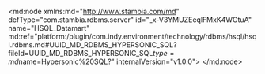 <?xml version="1.0" encoding="UTF-8"?>
<md:node xmlns:md="http://www.stambia.com/md" defType="com.stambia.rdbms.server" id="_x-V3YMUZEeqlFMxK4WGtuA" name="HSQL_Datamart" md:ref="platform:/plugin/com.indy.environment/technology/rdbms/hsql/hsql.rdbms.md#UUID_MD_RDBMS_HYPERSONIC_SQL?fileId=UUID_MD_RDBMS_HYPERSONIC_SQL$type=md$name=Hypersonic%20SQL?" internalVersion="v1.0.0">
  <attribute defType="com.stambia.rdbms.server.url" id="_x-V3YcUZEeqlFMxK4WGtuA" value="jdbc:hsqldb:hsql://localhost:62211"/>
  <attribute defType="com.stambia.rdbms.server.driver" id="_x-V3YsUZEeqlFMxK4WGtuA" value="org.hsqldb.jdbcDriver"/>
  <attribute defType="com.stambia.rdbms.server.user" id="_x-V3Y8UZEeqlFMxK4WGtuA" value="sa"/>
  <attribute defType="com.stambia.rdbms.server.password" id="_x-V3ZMUZEeqlFMxK4WGtuA" value="3951C0D79B227B95C1DC348DD0BCE8F1"/>
  <attribute defType="com.stambia.rdbms.server.module" id="_x-V3ZcUZEeqlFMxK4WGtuA" value="HSQL"/>
  <node defType="com.stambia.rdbms.schema" id="_x-V3ZsUZEeqlFMxK4WGtuA" name="HOTEL_DATAMART">
    <attribute defType="com.stambia.rdbms.schema.name" id="_x-V3Z8UZEeqlFMxK4WGtuA" value="HOTEL_DATAMART"/>
    <attribute defType="com.stambia.rdbms.schema.rejectMask" id="_x-V3aMUZEeqlFMxK4WGtuA" value="R_[targetName]"/>
    <attribute defType="com.stambia.rdbms.schema.loadMask" id="_x-V3acUZEeqlFMxK4WGtuA" value="L[number]_[targetName]"/>
    <attribute defType="com.stambia.rdbms.schema.integrationMask" id="_x-V3asUZEeqlFMxK4WGtuA" value="I_[targetName]"/>
    <attribute defType="com.stambia.rdbms.schema.work" id="_x-V3a8UZEeqlFMxK4WGtuA" ref="#_x-XGRcUZEeqlFMxK4WGtuA?fileId=_x-V3YMUZEeqlFMxK4WGtuA$type=md$name=WORK?"/>
    <attribute defType="com.stambia.rdbms.schema.control" id="_x-V3bMUZEeqlFMxK4WGtuA" ref="#_x-XGSsUZEeqlFMxK4WGtuA?fileId=_x-V3YMUZEeqlFMxK4WGtuA$type=md$name=REJECT?"/>
    <node defType="com.stambia.rdbms.datastore" id="_x-V3bcUZEeqlFMxK4WGtuA" name="DIM_BIL_TYPE">
      <attribute defType="com.stambia.rdbms.datastore.name" id="_x-V3bsUZEeqlFMxK4WGtuA" value="DIM_BIL_TYPE"/>
      <attribute defType="com.stambia.rdbms.datastore.type" id="_x-V3b8UZEeqlFMxK4WGtuA" value="TABLE"/>
      <node defType="com.stambia.rdbms.column" id="_x-V3cMUZEeqlFMxK4WGtuA" name="BIL_TYPE_CODE" position="1">
        <attribute defType="com.stambia.rdbms.column.name" id="_x-V3ccUZEeqlFMxK4WGtuA" value="BIL_TYPE_CODE"/>
        <attribute defType="com.stambia.rdbms.column.nullable" id="_x-V3csUZEeqlFMxK4WGtuA" value="0"/>
        <attribute defType="com.stambia.rdbms.column.autoGenerated" id="_x-V3c8UZEeqlFMxK4WGtuA" value="false"/>
        <attribute defType="com.stambia.rdbms.column.autoIncrement" id="_x-V3dMUZEeqlFMxK4WGtuA" value="false"/>
        <attribute defType="com.stambia.rdbms.column.type" id="_x-V3dcUZEeqlFMxK4WGtuA" value="VARCHAR"/>
        <attribute defType="com.stambia.rdbms.column.size" id="_x-V3dsUZEeqlFMxK4WGtuA" value="4"/>
      </node>
      <node defType="com.stambia.rdbms.column" id="_x-WecMUZEeqlFMxK4WGtuA" name="BIL_TYPE_NAME" position="2">
        <attribute defType="com.stambia.rdbms.column.name" id="_x-WeccUZEeqlFMxK4WGtuA" value="BIL_TYPE_NAME"/>
        <attribute defType="com.stambia.rdbms.column.nullable" id="_x-WecsUZEeqlFMxK4WGtuA" value="1"/>
        <attribute defType="com.stambia.rdbms.column.autoGenerated" id="_x-Wec8UZEeqlFMxK4WGtuA" value="false"/>
        <attribute defType="com.stambia.rdbms.column.autoIncrement" id="_x-WedMUZEeqlFMxK4WGtuA" value="false"/>
        <attribute defType="com.stambia.rdbms.column.type" id="_x-WedcUZEeqlFMxK4WGtuA" value="VARCHAR"/>
        <attribute defType="com.stambia.rdbms.column.size" id="_x-WedsUZEeqlFMxK4WGtuA" value="35"/>
      </node>
      <node defType="com.stambia.rdbms.pk" id="_x-Wed8UZEeqlFMxK4WGtuA" name="PK_DIM_BIL_TYPE">
        <node defType="com.stambia.rdbms.colref" id="_x-WeeMUZEeqlFMxK4WGtuA" position="1">
          <attribute defType="com.stambia.rdbms.colref.ref" id="_x-WeecUZEeqlFMxK4WGtuA" ref="#_x-V3cMUZEeqlFMxK4WGtuA?fileId=_x-V3YMUZEeqlFMxK4WGtuA$type=md$name=BIL_TYPE_CODE?"/>
        </node>
      </node>
    </node>
    <node defType="com.stambia.rdbms.datastore" id="_x-WeesUZEeqlFMxK4WGtuA" name="FACT_BOOKING">
      <attribute defType="com.stambia.rdbms.datastore.name" id="_x-Wee8UZEeqlFMxK4WGtuA" value="FACT_BOOKING"/>
      <attribute defType="com.stambia.rdbms.datastore.type" id="_x-WefMUZEeqlFMxK4WGtuA" value="TABLE"/>
      <node defType="com.stambia.rdbms.column" id="_x-WefcUZEeqlFMxK4WGtuA" name="BOK_KEY_ID" position="1">
        <attribute defType="com.stambia.rdbms.column.name" id="_x-WefsUZEeqlFMxK4WGtuA" value="BOK_KEY_ID"/>
        <attribute defType="com.stambia.rdbms.column.nullable" id="_x-Wef8UZEeqlFMxK4WGtuA" value="0"/>
        <attribute defType="com.stambia.rdbms.column.digits" id="_x-WegMUZEeqlFMxK4WGtuA" value="0"/>
        <attribute defType="com.stambia.rdbms.column.autoGenerated" id="_x-WegcUZEeqlFMxK4WGtuA" value="false"/>
        <attribute defType="com.stambia.rdbms.column.autoIncrement" id="_x-WegsUZEeqlFMxK4WGtuA" value="true"/>
        <attribute defType="com.stambia.rdbms.column.type" id="_x-Weg8UZEeqlFMxK4WGtuA" value="INTEGER"/>
        <attribute defType="com.stambia.rdbms.column.size" id="_x-WehMUZEeqlFMxK4WGtuA" value="32"/>
      </node>
      <node defType="com.stambia.rdbms.column" id="_x-WehcUZEeqlFMxK4WGtuA" name="CUS_ID" position="2">
        <attribute defType="com.stambia.rdbms.column.name" id="_x-WehsUZEeqlFMxK4WGtuA" value="CUS_ID"/>
        <attribute defType="com.stambia.rdbms.column.nullable" id="_x-Weh8UZEeqlFMxK4WGtuA" value="1"/>
        <attribute defType="com.stambia.rdbms.column.digits" id="_x-WeiMUZEeqlFMxK4WGtuA" value="0"/>
        <attribute defType="com.stambia.rdbms.column.autoGenerated" id="_x-WeicUZEeqlFMxK4WGtuA" value="false"/>
        <attribute defType="com.stambia.rdbms.column.autoIncrement" id="_x-WeisUZEeqlFMxK4WGtuA" value="false"/>
        <attribute defType="com.stambia.rdbms.column.type" id="_x-Wei8UZEeqlFMxK4WGtuA" value="INTEGER"/>
        <attribute defType="com.stambia.rdbms.column.size" id="_x-WejMUZEeqlFMxK4WGtuA" value="32"/>
      </node>
      <node defType="com.stambia.rdbms.column" id="_x-WejcUZEeqlFMxK4WGtuA" name="TIME_KEY_DAY" position="3">
        <attribute defType="com.stambia.rdbms.column.name" id="_x-WejsUZEeqlFMxK4WGtuA" value="TIME_KEY_DAY"/>
        <attribute defType="com.stambia.rdbms.column.nullable" id="_x-Wej8UZEeqlFMxK4WGtuA" value="1"/>
        <attribute defType="com.stambia.rdbms.column.autoGenerated" id="_x-WekMUZEeqlFMxK4WGtuA" value="false"/>
        <attribute defType="com.stambia.rdbms.column.autoIncrement" id="_x-WekcUZEeqlFMxK4WGtuA" value="false"/>
        <attribute defType="com.stambia.rdbms.column.type" id="_x-WeksUZEeqlFMxK4WGtuA" value="VARCHAR"/>
        <attribute defType="com.stambia.rdbms.column.size" id="_x-Wek8UZEeqlFMxK4WGtuA" value="10"/>
      </node>
      <node defType="com.stambia.rdbms.column" id="_x-WelMUZEeqlFMxK4WGtuA" name="BDR_ID" position="4">
        <attribute defType="com.stambia.rdbms.column.name" id="_x-WelcUZEeqlFMxK4WGtuA" value="BDR_ID"/>
        <attribute defType="com.stambia.rdbms.column.nullable" id="_x-WelsUZEeqlFMxK4WGtuA" value="1"/>
        <attribute defType="com.stambia.rdbms.column.digits" id="_x-Wel8UZEeqlFMxK4WGtuA" value="0"/>
        <attribute defType="com.stambia.rdbms.column.autoGenerated" id="_x-WemMUZEeqlFMxK4WGtuA" value="false"/>
        <attribute defType="com.stambia.rdbms.column.autoIncrement" id="_x-WemcUZEeqlFMxK4WGtuA" value="false"/>
        <attribute defType="com.stambia.rdbms.column.type" id="_x-WemsUZEeqlFMxK4WGtuA" value="NUMERIC"/>
        <attribute defType="com.stambia.rdbms.column.size" id="_x-Wem8UZEeqlFMxK4WGtuA" value="10"/>
      </node>
      <node defType="com.stambia.rdbms.column" id="_x-WenMUZEeqlFMxK4WGtuA" name="BOK_PEOPLE" position="5">
        <attribute defType="com.stambia.rdbms.column.name" id="_x-WencUZEeqlFMxK4WGtuA" value="BOK_PEOPLE"/>
        <attribute defType="com.stambia.rdbms.column.nullable" id="_x-WensUZEeqlFMxK4WGtuA" value="1"/>
        <attribute defType="com.stambia.rdbms.column.digits" id="_x-Wen8UZEeqlFMxK4WGtuA" value="0"/>
        <attribute defType="com.stambia.rdbms.column.autoGenerated" id="_x-WeoMUZEeqlFMxK4WGtuA" value="false"/>
        <attribute defType="com.stambia.rdbms.column.autoIncrement" id="_x-WeocUZEeqlFMxK4WGtuA" value="false"/>
        <attribute defType="com.stambia.rdbms.column.type" id="_x-WeosUZEeqlFMxK4WGtuA" value="NUMERIC"/>
        <attribute defType="com.stambia.rdbms.column.size" id="_x-Weo8UZEeqlFMxK4WGtuA" value="10"/>
      </node>
      <node defType="com.stambia.rdbms.column" id="_x-WepMUZEeqlFMxK4WGtuA" name="BOK_BOOKED" position="6">
        <attribute defType="com.stambia.rdbms.column.name" id="_x-WepcUZEeqlFMxK4WGtuA" value="BOK_BOOKED"/>
        <attribute defType="com.stambia.rdbms.column.nullable" id="_x-WepsUZEeqlFMxK4WGtuA" value="1"/>
        <attribute defType="com.stambia.rdbms.column.digits" id="_x-Wep8UZEeqlFMxK4WGtuA" value="0"/>
        <attribute defType="com.stambia.rdbms.column.autoGenerated" id="_x-WeqMUZEeqlFMxK4WGtuA" value="false"/>
        <attribute defType="com.stambia.rdbms.column.autoIncrement" id="_x-WeqcUZEeqlFMxK4WGtuA" value="false"/>
        <attribute defType="com.stambia.rdbms.column.type" id="_x-WeqsUZEeqlFMxK4WGtuA" value="NUMERIC"/>
        <attribute defType="com.stambia.rdbms.column.size" id="_x-Weq8UZEeqlFMxK4WGtuA" value="1"/>
      </node>
      <node defType="com.stambia.rdbms.column" id="_x-WerMUZEeqlFMxK4WGtuA" name="UPDATE_DATE" position="7">
        <attribute defType="com.stambia.rdbms.column.name" id="_x-WercUZEeqlFMxK4WGtuA" value="UPDATE_DATE"/>
        <attribute defType="com.stambia.rdbms.column.nullable" id="_x-WersUZEeqlFMxK4WGtuA" value="1"/>
        <attribute defType="com.stambia.rdbms.column.autoGenerated" id="_x-Wer8UZEeqlFMxK4WGtuA" value="false"/>
        <attribute defType="com.stambia.rdbms.column.autoIncrement" id="_x-WesMUZEeqlFMxK4WGtuA" value="false"/>
        <attribute defType="com.stambia.rdbms.column.type" id="_x-WescUZEeqlFMxK4WGtuA" value="TIMESTAMP"/>
        <attribute defType="com.stambia.rdbms.column.size" id="_x-WessUZEeqlFMxK4WGtuA" value="26"/>
      </node>
      <node defType="com.stambia.rdbms.pk" id="_x-Wes8UZEeqlFMxK4WGtuA" name="PK_FACT_BOOKING">
        <node defType="com.stambia.rdbms.colref" id="_x-WetMUZEeqlFMxK4WGtuA" position="1">
          <attribute defType="com.stambia.rdbms.colref.ref" id="_x-WetcUZEeqlFMxK4WGtuA" ref="#_x-WefcUZEeqlFMxK4WGtuA?fileId=_x-V3YMUZEeqlFMxK4WGtuA$type=md$name=BOK_KEY_ID?"/>
        </node>
      </node>
      <node defType="com.stambia.rdbms.fk" id="_x-WetsUZEeqlFMxK4WGtuA" name="FK_FACT_BOOKING_BDR">
        <node defType="com.stambia.rdbms.relation" id="_x-Wet8UZEeqlFMxK4WGtuA" position="1">
          <attribute defType="com.stambia.rdbms.relation.fk" id="_x-WeuMUZEeqlFMxK4WGtuA" ref="#_x-WelMUZEeqlFMxK4WGtuA?fileId=_x-V3YMUZEeqlFMxK4WGtuA$type=md$name=BDR_ID?"/>
          <attribute defType="com.stambia.rdbms.relation.pk" id="_x-WeucUZEeqlFMxK4WGtuA" ref="#_x-WfjMUZEeqlFMxK4WGtuA?fileId=_x-V3YMUZEeqlFMxK4WGtuA$type=md$name=BDR_ID?"/>
        </node>
      </node>
      <node defType="com.stambia.rdbms.fk" id="_x-WeusUZEeqlFMxK4WGtuA" name="FK_FACT_BOOKING_CUS">
        <node defType="com.stambia.rdbms.relation" id="_x-Weu8UZEeqlFMxK4WGtuA" position="1">
          <attribute defType="com.stambia.rdbms.relation.fk" id="_x-WevMUZEeqlFMxK4WGtuA" ref="#_x-WehcUZEeqlFMxK4WGtuA?fileId=_x-V3YMUZEeqlFMxK4WGtuA$type=md$name=CUS_ID?"/>
          <attribute defType="com.stambia.rdbms.relation.pk" id="_x-WevcUZEeqlFMxK4WGtuA" ref="#_x-WfJcUZEeqlFMxK4WGtuA?fileId=_x-V3YMUZEeqlFMxK4WGtuA$type=md$name=CUS_ID?"/>
        </node>
      </node>
      <node defType="com.stambia.rdbms.fk" id="_x-WevsUZEeqlFMxK4WGtuA" name="FK_FACT_BOOKING_TIME">
        <node defType="com.stambia.rdbms.relation" id="_x-Wev8UZEeqlFMxK4WGtuA" position="1">
          <attribute defType="com.stambia.rdbms.relation.fk" id="_x-WewMUZEeqlFMxK4WGtuA" ref="#_x-WejcUZEeqlFMxK4WGtuA?fileId=_x-V3YMUZEeqlFMxK4WGtuA$type=md$name=TIME_KEY_DAY?"/>
          <attribute defType="com.stambia.rdbms.relation.pk" id="_x-WewcUZEeqlFMxK4WGtuA" ref="#_x-Wf-sUZEeqlFMxK4WGtuA?fileId=_x-V3YMUZEeqlFMxK4WGtuA$type=md$name=TIME_KEY_DAY?"/>
        </node>
      </node>
    </node>
    <node defType="com.stambia.rdbms.datastore" id="_x-WewsUZEeqlFMxK4WGtuA" name="FACT_BILLING">
      <attribute defType="com.stambia.rdbms.datastore.name" id="_x-Wew8UZEeqlFMxK4WGtuA" value="FACT_BILLING"/>
      <attribute defType="com.stambia.rdbms.datastore.type" id="_x-WexMUZEeqlFMxK4WGtuA" value="TABLE"/>
      <node defType="com.stambia.rdbms.column" id="_x-WexcUZEeqlFMxK4WGtuA" name="BIL_KEY_ID" position="1">
        <attribute defType="com.stambia.rdbms.column.name" id="_x-WexsUZEeqlFMxK4WGtuA" value="BIL_KEY_ID"/>
        <attribute defType="com.stambia.rdbms.column.nullable" id="_x-Wex8UZEeqlFMxK4WGtuA" value="0"/>
        <attribute defType="com.stambia.rdbms.column.digits" id="_x-WeyMUZEeqlFMxK4WGtuA" value="0"/>
        <attribute defType="com.stambia.rdbms.column.autoGenerated" id="_x-WeycUZEeqlFMxK4WGtuA" value="false"/>
        <attribute defType="com.stambia.rdbms.column.autoIncrement" id="_x-WeysUZEeqlFMxK4WGtuA" value="true"/>
        <attribute defType="com.stambia.rdbms.column.type" id="_x-Wey8UZEeqlFMxK4WGtuA" value="INTEGER"/>
        <attribute defType="com.stambia.rdbms.column.size" id="_x-WezMUZEeqlFMxK4WGtuA" value="32"/>
      </node>
      <node defType="com.stambia.rdbms.column" id="_x-WezcUZEeqlFMxK4WGtuA" name="BIL_ID" position="2">
        <attribute defType="com.stambia.rdbms.column.name" id="_x-WezsUZEeqlFMxK4WGtuA" value="BIL_ID"/>
        <attribute defType="com.stambia.rdbms.column.nullable" id="_x-Wez8UZEeqlFMxK4WGtuA" value="1"/>
        <attribute defType="com.stambia.rdbms.column.digits" id="_x-We0MUZEeqlFMxK4WGtuA" value="0"/>
        <attribute defType="com.stambia.rdbms.column.autoGenerated" id="_x-We0cUZEeqlFMxK4WGtuA" value="false"/>
        <attribute defType="com.stambia.rdbms.column.autoIncrement" id="_x-We0sUZEeqlFMxK4WGtuA" value="false"/>
        <attribute defType="com.stambia.rdbms.column.type" id="_x-We08UZEeqlFMxK4WGtuA" value="INTEGER"/>
        <attribute defType="com.stambia.rdbms.column.size" id="_x-We1MUZEeqlFMxK4WGtuA" value="32"/>
      </node>
      <node defType="com.stambia.rdbms.column" id="_x-We1cUZEeqlFMxK4WGtuA" name="CUS_ID" position="3">
        <attribute defType="com.stambia.rdbms.column.name" id="_x-We1sUZEeqlFMxK4WGtuA" value="CUS_ID"/>
        <attribute defType="com.stambia.rdbms.column.nullable" id="_x-We18UZEeqlFMxK4WGtuA" value="1"/>
        <attribute defType="com.stambia.rdbms.column.digits" id="_x-We2MUZEeqlFMxK4WGtuA" value="0"/>
        <attribute defType="com.stambia.rdbms.column.autoGenerated" id="_x-We2cUZEeqlFMxK4WGtuA" value="false"/>
        <attribute defType="com.stambia.rdbms.column.autoIncrement" id="_x-We2sUZEeqlFMxK4WGtuA" value="false"/>
        <attribute defType="com.stambia.rdbms.column.type" id="_x-We28UZEeqlFMxK4WGtuA" value="INTEGER"/>
        <attribute defType="com.stambia.rdbms.column.size" id="_x-We3MUZEeqlFMxK4WGtuA" value="32"/>
      </node>
      <node defType="com.stambia.rdbms.column" id="_x-We3cUZEeqlFMxK4WGtuA" name="TIME_KEY_DAY" position="4">
        <attribute defType="com.stambia.rdbms.column.name" id="_x-We3sUZEeqlFMxK4WGtuA" value="TIME_KEY_DAY"/>
        <attribute defType="com.stambia.rdbms.column.nullable" id="_x-We38UZEeqlFMxK4WGtuA" value="1"/>
        <attribute defType="com.stambia.rdbms.column.autoGenerated" id="_x-We4MUZEeqlFMxK4WGtuA" value="false"/>
        <attribute defType="com.stambia.rdbms.column.autoIncrement" id="_x-We4cUZEeqlFMxK4WGtuA" value="false"/>
        <attribute defType="com.stambia.rdbms.column.type" id="_x-We4sUZEeqlFMxK4WGtuA" value="VARCHAR"/>
        <attribute defType="com.stambia.rdbms.column.size" id="_x-We48UZEeqlFMxK4WGtuA" value="10"/>
      </node>
      <node defType="com.stambia.rdbms.column" id="_x-We5MUZEeqlFMxK4WGtuA" name="DIS_RANGE" position="5">
        <attribute defType="com.stambia.rdbms.column.name" id="_x-We5cUZEeqlFMxK4WGtuA" value="DIS_RANGE"/>
        <attribute defType="com.stambia.rdbms.column.nullable" id="_x-We5sUZEeqlFMxK4WGtuA" value="1"/>
        <attribute defType="com.stambia.rdbms.column.autoGenerated" id="_x-We58UZEeqlFMxK4WGtuA" value="false"/>
        <attribute defType="com.stambia.rdbms.column.autoIncrement" id="_x-We6MUZEeqlFMxK4WGtuA" value="false"/>
        <attribute defType="com.stambia.rdbms.column.type" id="_x-We6cUZEeqlFMxK4WGtuA" value="VARCHAR"/>
        <attribute defType="com.stambia.rdbms.column.size" id="_x-We6sUZEeqlFMxK4WGtuA" value="35"/>
      </node>
      <node defType="com.stambia.rdbms.column" id="_x-We68UZEeqlFMxK4WGtuA" name="PMT_CODE" position="6">
        <attribute defType="com.stambia.rdbms.column.name" id="_x-We7MUZEeqlFMxK4WGtuA" value="PMT_CODE"/>
        <attribute defType="com.stambia.rdbms.column.nullable" id="_x-We7cUZEeqlFMxK4WGtuA" value="1"/>
        <attribute defType="com.stambia.rdbms.column.autoGenerated" id="_x-We7sUZEeqlFMxK4WGtuA" value="false"/>
        <attribute defType="com.stambia.rdbms.column.autoIncrement" id="_x-We78UZEeqlFMxK4WGtuA" value="false"/>
        <attribute defType="com.stambia.rdbms.column.type" id="_x-We8MUZEeqlFMxK4WGtuA" value="VARCHAR"/>
        <attribute defType="com.stambia.rdbms.column.size" id="_x-We8cUZEeqlFMxK4WGtuA" value="4"/>
      </node>
      <node defType="com.stambia.rdbms.column" id="_x-We8sUZEeqlFMxK4WGtuA" name="BIL_AMOUNT" position="7">
        <attribute defType="com.stambia.rdbms.column.name" id="_x-We88UZEeqlFMxK4WGtuA" value="BIL_AMOUNT"/>
        <attribute defType="com.stambia.rdbms.column.nullable" id="_x-We9MUZEeqlFMxK4WGtuA" value="1"/>
        <attribute defType="com.stambia.rdbms.column.digits" id="_x-We9cUZEeqlFMxK4WGtuA" value="2"/>
        <attribute defType="com.stambia.rdbms.column.autoGenerated" id="_x-We9sUZEeqlFMxK4WGtuA" value="false"/>
        <attribute defType="com.stambia.rdbms.column.autoIncrement" id="_x-We98UZEeqlFMxK4WGtuA" value="false"/>
        <attribute defType="com.stambia.rdbms.column.type" id="_x-We-MUZEeqlFMxK4WGtuA" value="NUMERIC"/>
        <attribute defType="com.stambia.rdbms.column.size" id="_x-We-cUZEeqlFMxK4WGtuA" value="10"/>
      </node>
      <node defType="com.stambia.rdbms.column" id="_x-We-sUZEeqlFMxK4WGtuA" name="BIL_QTY" position="8">
        <attribute defType="com.stambia.rdbms.column.name" id="_x-We-8UZEeqlFMxK4WGtuA" value="BIL_QTY"/>
        <attribute defType="com.stambia.rdbms.column.nullable" id="_x-We_MUZEeqlFMxK4WGtuA" value="1"/>
        <attribute defType="com.stambia.rdbms.column.digits" id="_x-We_cUZEeqlFMxK4WGtuA" value="2"/>
        <attribute defType="com.stambia.rdbms.column.autoGenerated" id="_x-We_sUZEeqlFMxK4WGtuA" value="false"/>
        <attribute defType="com.stambia.rdbms.column.autoIncrement" id="_x-We_8UZEeqlFMxK4WGtuA" value="false"/>
        <attribute defType="com.stambia.rdbms.column.type" id="_x-WfAMUZEeqlFMxK4WGtuA" value="NUMERIC"/>
        <attribute defType="com.stambia.rdbms.column.size" id="_x-WfAcUZEeqlFMxK4WGtuA" value="10"/>
      </node>
      <node defType="com.stambia.rdbms.column" id="_x-WfAsUZEeqlFMxK4WGtuA" name="UPDATE_DATE" position="9">
        <attribute defType="com.stambia.rdbms.column.name" id="_x-WfA8UZEeqlFMxK4WGtuA" value="UPDATE_DATE"/>
        <attribute defType="com.stambia.rdbms.column.nullable" id="_x-WfBMUZEeqlFMxK4WGtuA" value="1"/>
        <attribute defType="com.stambia.rdbms.column.autoGenerated" id="_x-WfBcUZEeqlFMxK4WGtuA" value="false"/>
        <attribute defType="com.stambia.rdbms.column.autoIncrement" id="_x-WfBsUZEeqlFMxK4WGtuA" value="false"/>
        <attribute defType="com.stambia.rdbms.column.type" id="_x-WfB8UZEeqlFMxK4WGtuA" value="TIMESTAMP"/>
        <attribute defType="com.stambia.rdbms.column.size" id="_x-WfCMUZEeqlFMxK4WGtuA" value="26"/>
      </node>
      <node defType="com.stambia.rdbms.pk" id="_x-WfCcUZEeqlFMxK4WGtuA" name="PK_FACT_BILLING">
        <node defType="com.stambia.rdbms.colref" id="_x-WfCsUZEeqlFMxK4WGtuA" position="1">
          <attribute defType="com.stambia.rdbms.colref.ref" id="_x-WfC8UZEeqlFMxK4WGtuA" ref="#_x-WexcUZEeqlFMxK4WGtuA?fileId=_x-V3YMUZEeqlFMxK4WGtuA$type=md$name=BIL_KEY_ID?"/>
        </node>
      </node>
      <node defType="com.stambia.rdbms.fk" id="_x-WfDMUZEeqlFMxK4WGtuA" name="FK_FACT_BILLING_DIS">
        <node defType="com.stambia.rdbms.relation" id="_x-WfDcUZEeqlFMxK4WGtuA" position="1">
          <attribute defType="com.stambia.rdbms.relation.fk" id="_x-WfDsUZEeqlFMxK4WGtuA" ref="#_x-We5MUZEeqlFMxK4WGtuA?fileId=_x-V3YMUZEeqlFMxK4WGtuA$type=md$name=DIS_RANGE?"/>
          <attribute defType="com.stambia.rdbms.relation.pk" id="_x-WfD8UZEeqlFMxK4WGtuA" ref="#_x-Wfb8UZEeqlFMxK4WGtuA?fileId=_x-V3YMUZEeqlFMxK4WGtuA$type=md$name=DIS_RANGE?"/>
        </node>
      </node>
      <node defType="com.stambia.rdbms.fk" id="_x-WfEMUZEeqlFMxK4WGtuA" name="FK_FACT_BILLING_CUS">
        <node defType="com.stambia.rdbms.relation" id="_x-WfEcUZEeqlFMxK4WGtuA" position="1">
          <attribute defType="com.stambia.rdbms.relation.fk" id="_x-WfEsUZEeqlFMxK4WGtuA" ref="#_x-We1cUZEeqlFMxK4WGtuA?fileId=_x-V3YMUZEeqlFMxK4WGtuA$type=md$name=CUS_ID?"/>
          <attribute defType="com.stambia.rdbms.relation.pk" id="_x-WfE8UZEeqlFMxK4WGtuA" ref="#_x-WfJcUZEeqlFMxK4WGtuA?fileId=_x-V3YMUZEeqlFMxK4WGtuA$type=md$name=CUS_ID?"/>
        </node>
      </node>
      <node defType="com.stambia.rdbms.fk" id="_x-WfFMUZEeqlFMxK4WGtuA" name="FK_FACT_BILLING_PMT">
        <node defType="com.stambia.rdbms.relation" id="_x-WfFcUZEeqlFMxK4WGtuA" position="1">
          <attribute defType="com.stambia.rdbms.relation.fk" id="_x-WfFsUZEeqlFMxK4WGtuA" ref="#_x-We68UZEeqlFMxK4WGtuA?fileId=_x-V3YMUZEeqlFMxK4WGtuA$type=md$name=PMT_CODE?"/>
          <attribute defType="com.stambia.rdbms.relation.pk" id="_x-WfF8UZEeqlFMxK4WGtuA" ref="#_x-Wf38UZEeqlFMxK4WGtuA?fileId=_x-V3YMUZEeqlFMxK4WGtuA$type=md$name=PMT_CODE?"/>
        </node>
      </node>
      <node defType="com.stambia.rdbms.fk" id="_x-WfGMUZEeqlFMxK4WGtuA" name="FK_FACT_BILLING_TIME">
        <node defType="com.stambia.rdbms.relation" id="_x-WfGcUZEeqlFMxK4WGtuA" position="1">
          <attribute defType="com.stambia.rdbms.relation.fk" id="_x-WfGsUZEeqlFMxK4WGtuA" ref="#_x-We3cUZEeqlFMxK4WGtuA?fileId=_x-V3YMUZEeqlFMxK4WGtuA$type=md$name=TIME_KEY_DAY?"/>
          <attribute defType="com.stambia.rdbms.relation.pk" id="_x-WfG8UZEeqlFMxK4WGtuA" ref="#_x-Wf-sUZEeqlFMxK4WGtuA?fileId=_x-V3YMUZEeqlFMxK4WGtuA$type=md$name=TIME_KEY_DAY?"/>
        </node>
      </node>
      <node defType="com.stambia.rdbms.check" id="_x-WfHMUZEeqlFMxK4WGtuA" name="CK_BIL_AMOUNT_001">
        <attribute defType="com.stambia.rdbms.check.rejectCode" id="_x-WfHcUZEeqlFMxK4WGtuA" value="BIL_001"/>
        <attribute defType="com.stambia.rdbms.check.userMessage" id="_x-WfHsUZEeqlFMxK4WGtuA" value="Montant up 10"/>
        <attribute defType="com.stambia.rdbms.check.sql" id="_x-WfH8UZEeqlFMxK4WGtuA" value="FACT_BILLING.BIL_AMOUNT > 10"/>
        <attribute defType="com.stambia.rdbms.check.remarks" id="_x-WfIMUZEeqlFMxK4WGtuA" value="Keep track of each record loaded into FACT_BILLING most amount than 10"/>
        <attribute defType="com.stambia.rdbms.check.severity" id="_x-WfIcUZEeqlFMxK4WGtuA" value="200"/>
      </node>
    </node>
    <node defType="com.stambia.rdbms.datastore" id="_x-WfIsUZEeqlFMxK4WGtuA" name="DIM_CUSTOMER">
      <attribute defType="com.stambia.rdbms.datastore.name" id="_x-WfI8UZEeqlFMxK4WGtuA" value="DIM_CUSTOMER"/>
      <attribute defType="com.stambia.rdbms.datastore.type" id="_x-WfJMUZEeqlFMxK4WGtuA" value="TABLE"/>
      <node defType="com.stambia.rdbms.column" id="_x-WfJcUZEeqlFMxK4WGtuA" name="CUS_ID" position="1">
        <attribute defType="com.stambia.rdbms.column.name" id="_x-WfJsUZEeqlFMxK4WGtuA" value="CUS_ID"/>
        <attribute defType="com.stambia.rdbms.column.nullable" id="_x-WfJ8UZEeqlFMxK4WGtuA" value="0"/>
        <attribute defType="com.stambia.rdbms.column.digits" id="_x-WfKMUZEeqlFMxK4WGtuA" value="0"/>
        <attribute defType="com.stambia.rdbms.column.autoGenerated" id="_x-WfKcUZEeqlFMxK4WGtuA" value="false"/>
        <attribute defType="com.stambia.rdbms.column.autoIncrement" id="_x-WfKsUZEeqlFMxK4WGtuA" value="false"/>
        <attribute defType="com.stambia.rdbms.column.type" id="_x-WfK8UZEeqlFMxK4WGtuA" value="INTEGER"/>
        <attribute defType="com.stambia.rdbms.column.size" id="_x-WfLMUZEeqlFMxK4WGtuA" value="32"/>
      </node>
      <node defType="com.stambia.rdbms.column" id="_x-WfLcUZEeqlFMxK4WGtuA" name="CUS_TITLE" position="2">
        <attribute defType="com.stambia.rdbms.column.name" id="_x-WfLsUZEeqlFMxK4WGtuA" value="CUS_TITLE"/>
        <attribute defType="com.stambia.rdbms.column.nullable" id="_x-WfL8UZEeqlFMxK4WGtuA" value="1"/>
        <attribute defType="com.stambia.rdbms.column.autoGenerated" id="_x-WfMMUZEeqlFMxK4WGtuA" value="false"/>
        <attribute defType="com.stambia.rdbms.column.autoIncrement" id="_x-WfMcUZEeqlFMxK4WGtuA" value="false"/>
        <attribute defType="com.stambia.rdbms.column.type" id="_x-WfMsUZEeqlFMxK4WGtuA" value="VARCHAR"/>
        <attribute defType="com.stambia.rdbms.column.size" id="_x-WfM8UZEeqlFMxK4WGtuA" value="32"/>
      </node>
      <node defType="com.stambia.rdbms.column" id="_x-WfNMUZEeqlFMxK4WGtuA" name="CUS_NAME" position="3">
        <attribute defType="com.stambia.rdbms.column.name" id="_x-WfNcUZEeqlFMxK4WGtuA" value="CUS_NAME"/>
        <attribute defType="com.stambia.rdbms.column.nullable" id="_x-WfNsUZEeqlFMxK4WGtuA" value="0"/>
        <attribute defType="com.stambia.rdbms.column.autoGenerated" id="_x-WfN8UZEeqlFMxK4WGtuA" value="false"/>
        <attribute defType="com.stambia.rdbms.column.autoIncrement" id="_x-WfOMUZEeqlFMxK4WGtuA" value="false"/>
        <attribute defType="com.stambia.rdbms.column.type" id="_x-WfOcUZEeqlFMxK4WGtuA" value="VARCHAR"/>
        <attribute defType="com.stambia.rdbms.column.size" id="_x-WfOsUZEeqlFMxK4WGtuA" value="100"/>
      </node>
      <node defType="com.stambia.rdbms.column" id="_x-WfO8UZEeqlFMxK4WGtuA" name="CUS_COMPANY" position="4">
        <attribute defType="com.stambia.rdbms.column.name" id="_x-WfPMUZEeqlFMxK4WGtuA" value="CUS_COMPANY"/>
        <attribute defType="com.stambia.rdbms.column.nullable" id="_x-WfPcUZEeqlFMxK4WGtuA" value="1"/>
        <attribute defType="com.stambia.rdbms.column.autoGenerated" id="_x-WfPsUZEeqlFMxK4WGtuA" value="false"/>
        <attribute defType="com.stambia.rdbms.column.autoIncrement" id="_x-WfP8UZEeqlFMxK4WGtuA" value="false"/>
        <attribute defType="com.stambia.rdbms.column.type" id="_x-WfQMUZEeqlFMxK4WGtuA" value="VARCHAR"/>
        <attribute defType="com.stambia.rdbms.column.size" id="_x-WfQcUZEeqlFMxK4WGtuA" value="100"/>
      </node>
      <node defType="com.stambia.rdbms.column" id="_x-WfQsUZEeqlFMxK4WGtuA" name="GEO_KEY_ID" position="5">
        <attribute defType="com.stambia.rdbms.column.name" id="_x-WfQ8UZEeqlFMxK4WGtuA" value="GEO_KEY_ID"/>
        <attribute defType="com.stambia.rdbms.column.nullable" id="_x-WfRMUZEeqlFMxK4WGtuA" value="1"/>
        <attribute defType="com.stambia.rdbms.column.digits" id="_x-WfRcUZEeqlFMxK4WGtuA" value="0"/>
        <attribute defType="com.stambia.rdbms.column.autoGenerated" id="_x-WfRsUZEeqlFMxK4WGtuA" value="false"/>
        <attribute defType="com.stambia.rdbms.column.autoIncrement" id="_x-WfR8UZEeqlFMxK4WGtuA" value="false"/>
        <attribute defType="com.stambia.rdbms.column.type" id="_x-WfSMUZEeqlFMxK4WGtuA" value="NUMERIC"/>
        <attribute defType="com.stambia.rdbms.column.size" id="_x-WfScUZEeqlFMxK4WGtuA" value="10"/>
      </node>
      <node defType="com.stambia.rdbms.column" id="_x-WfSsUZEeqlFMxK4WGtuA" name="CUS_VIP" position="6">
        <attribute defType="com.stambia.rdbms.column.name" id="_x-WfS8UZEeqlFMxK4WGtuA" value="CUS_VIP"/>
        <attribute defType="com.stambia.rdbms.column.nullable" id="_x-WfTMUZEeqlFMxK4WGtuA" value="1"/>
        <attribute defType="com.stambia.rdbms.column.digits" id="_x-WfTcUZEeqlFMxK4WGtuA" value="0"/>
        <attribute defType="com.stambia.rdbms.column.autoGenerated" id="_x-WfTsUZEeqlFMxK4WGtuA" value="false"/>
        <attribute defType="com.stambia.rdbms.column.autoIncrement" id="_x-WfT8UZEeqlFMxK4WGtuA" value="false"/>
        <attribute defType="com.stambia.rdbms.column.type" id="_x-WfUMUZEeqlFMxK4WGtuA" value="NUMERIC"/>
        <attribute defType="com.stambia.rdbms.column.size" id="_x-WfUcUZEeqlFMxK4WGtuA" value="1"/>
      </node>
      <node defType="com.stambia.rdbms.column" id="_x-WfUsUZEeqlFMxK4WGtuA" name="UPDATE_DATE" position="7">
        <attribute defType="com.stambia.rdbms.column.name" id="_x-WfU8UZEeqlFMxK4WGtuA" value="UPDATE_DATE"/>
        <attribute defType="com.stambia.rdbms.column.nullable" id="_x-WfVMUZEeqlFMxK4WGtuA" value="1"/>
        <attribute defType="com.stambia.rdbms.column.autoGenerated" id="_x-WfVcUZEeqlFMxK4WGtuA" value="false"/>
        <attribute defType="com.stambia.rdbms.column.autoIncrement" id="_x-WfVsUZEeqlFMxK4WGtuA" value="false"/>
        <attribute defType="com.stambia.rdbms.column.type" id="_x-WfV8UZEeqlFMxK4WGtuA" value="TIMESTAMP"/>
        <attribute defType="com.stambia.rdbms.column.size" id="_x-WfWMUZEeqlFMxK4WGtuA" value="26"/>
      </node>
      <node defType="com.stambia.rdbms.pk" id="_x-WfWcUZEeqlFMxK4WGtuA" name="PK_DIM_CUSTOMER">
        <node defType="com.stambia.rdbms.colref" id="_x-WfWsUZEeqlFMxK4WGtuA" position="1">
          <attribute defType="com.stambia.rdbms.colref.ref" id="_x-WfW8UZEeqlFMxK4WGtuA" ref="#_x-WfJcUZEeqlFMxK4WGtuA?fileId=_x-V3YMUZEeqlFMxK4WGtuA$type=md$name=CUS_ID?"/>
        </node>
      </node>
      <node defType="com.stambia.rdbms.fk" id="_x-WfXMUZEeqlFMxK4WGtuA" name="FK_DIM_CUSTOMER_GEO">
        <node defType="com.stambia.rdbms.relation" id="_x-WfXcUZEeqlFMxK4WGtuA" position="1">
          <attribute defType="com.stambia.rdbms.relation.fk" id="_x-WfXsUZEeqlFMxK4WGtuA" ref="#_x-WfQsUZEeqlFMxK4WGtuA?fileId=_x-V3YMUZEeqlFMxK4WGtuA$type=md$name=GEO_KEY_ID?"/>
          <attribute defType="com.stambia.rdbms.relation.pk" id="_x-WfX8UZEeqlFMxK4WGtuA" ref="#_x-XFqsUZEeqlFMxK4WGtuA?fileId=_x-V3YMUZEeqlFMxK4WGtuA$type=md$name=GEO_KEY_ID?"/>
        </node>
      </node>
      <node defType="com.stambia.rdbms.check" id="_x-WfYMUZEeqlFMxK4WGtuA" name="CK_CUS_GEO_KEY_ID_001">
        <attribute defType="com.stambia.rdbms.check.sql" id="_x-WfYcUZEeqlFMxK4WGtuA" value="DIM_CUSTOMER.GEO_KEY_ID &lt;> 0"/>
        <attribute defType="com.stambia.rdbms.check.userMessage" id="_x-WfYsUZEeqlFMxK4WGtuA" value="No address"/>
        <attribute defType="com.stambia.rdbms.check.rejectCode" id="_x-WfY8UZEeqlFMxK4WGtuA" value="CUS_001"/>
        <attribute defType="com.stambia.rdbms.check.remarks" id="_x-WfZMUZEeqlFMxK4WGtuA" value="Keep track of each record into loaded into DIM_CUSTOMER without"/>
        <attribute defType="com.stambia.rdbms.check.severity" id="_x-WfZcUZEeqlFMxK4WGtuA" value="200"/>
      </node>
      <node defType="com.stambia.rdbms.check" id="_x-WfZsUZEeqlFMxK4WGtuA" name="CK_CUS_GEO_KEY_ID_002 ">
        <attribute defType="com.stambia.rdbms.check.sql" id="_x-WfZ8UZEeqlFMxK4WGtuA" value="DIM_CUSTOMER.GEO_KEY_ID not in (0,1)"/>
        <attribute defType="com.stambia.rdbms.check.userMessage" id="_x-WfaMUZEeqlFMxK4WGtuA" value="Unknown Zip Code"/>
        <attribute defType="com.stambia.rdbms.check.rejectCode" id="_x-WfacUZEeqlFMxK4WGtuA" value="CUS_002"/>
        <attribute defType="com.stambia.rdbms.check.remarks" id="_x-WfasUZEeqlFMxK4WGtuA" value="Keep track of each record into loaded DIM_CUSTOMER without  an address containing an Unkown Zip Code"/>
        <attribute defType="com.stambia.rdbms.check.severity" id="_x-Wfa8UZEeqlFMxK4WGtuA" value="200"/>
      </node>
    </node>
    <node defType="com.stambia.rdbms.datastore" id="_x-WfbMUZEeqlFMxK4WGtuA" name="DIM_DISCOUNT">
      <attribute defType="com.stambia.rdbms.datastore.name" id="_x-WfbcUZEeqlFMxK4WGtuA" value="DIM_DISCOUNT"/>
      <attribute defType="com.stambia.rdbms.datastore.type" id="_x-WfbsUZEeqlFMxK4WGtuA" value="TABLE"/>
      <node defType="com.stambia.rdbms.column" id="_x-Wfb8UZEeqlFMxK4WGtuA" name="DIS_RANGE" position="1">
        <attribute defType="com.stambia.rdbms.column.name" id="_x-WfcMUZEeqlFMxK4WGtuA" value="DIS_RANGE"/>
        <attribute defType="com.stambia.rdbms.column.nullable" id="_x-WfccUZEeqlFMxK4WGtuA" value="0"/>
        <attribute defType="com.stambia.rdbms.column.autoGenerated" id="_x-WfcsUZEeqlFMxK4WGtuA" value="false"/>
        <attribute defType="com.stambia.rdbms.column.autoIncrement" id="_x-Wfc8UZEeqlFMxK4WGtuA" value="false"/>
        <attribute defType="com.stambia.rdbms.column.type" id="_x-WfdMUZEeqlFMxK4WGtuA" value="VARCHAR"/>
        <attribute defType="com.stambia.rdbms.column.size" id="_x-WfdcUZEeqlFMxK4WGtuA" value="35"/>
      </node>
      <node defType="com.stambia.rdbms.column" id="_x-WfdsUZEeqlFMxK4WGtuA" name="DIS_MIN" position="2">
        <attribute defType="com.stambia.rdbms.column.name" id="_x-Wfd8UZEeqlFMxK4WGtuA" value="DIS_MIN"/>
        <attribute defType="com.stambia.rdbms.column.nullable" id="_x-WfeMUZEeqlFMxK4WGtuA" value="1"/>
        <attribute defType="com.stambia.rdbms.column.digits" id="_x-WfecUZEeqlFMxK4WGtuA" value="0"/>
        <attribute defType="com.stambia.rdbms.column.autoGenerated" id="_x-WfesUZEeqlFMxK4WGtuA" value="false"/>
        <attribute defType="com.stambia.rdbms.column.autoIncrement" id="_x-Wfe8UZEeqlFMxK4WGtuA" value="false"/>
        <attribute defType="com.stambia.rdbms.column.type" id="_x-WffMUZEeqlFMxK4WGtuA" value="NUMERIC"/>
        <attribute defType="com.stambia.rdbms.column.size" id="_x-WffcUZEeqlFMxK4WGtuA" value="3"/>
      </node>
      <node defType="com.stambia.rdbms.column" id="_x-WffsUZEeqlFMxK4WGtuA" name="DIS_MAX" position="3">
        <attribute defType="com.stambia.rdbms.column.name" id="_x-Wff8UZEeqlFMxK4WGtuA" value="DIS_MAX"/>
        <attribute defType="com.stambia.rdbms.column.nullable" id="_x-WfgMUZEeqlFMxK4WGtuA" value="1"/>
        <attribute defType="com.stambia.rdbms.column.digits" id="_x-WfgcUZEeqlFMxK4WGtuA" value="0"/>
        <attribute defType="com.stambia.rdbms.column.autoGenerated" id="_x-WfgsUZEeqlFMxK4WGtuA" value="false"/>
        <attribute defType="com.stambia.rdbms.column.autoIncrement" id="_x-Wfg8UZEeqlFMxK4WGtuA" value="false"/>
        <attribute defType="com.stambia.rdbms.column.type" id="_x-WfhMUZEeqlFMxK4WGtuA" value="NUMERIC"/>
        <attribute defType="com.stambia.rdbms.column.size" id="_x-WfhcUZEeqlFMxK4WGtuA" value="3"/>
      </node>
      <node defType="com.stambia.rdbms.pk" id="_x-WfhsUZEeqlFMxK4WGtuA" name="PK_DIM_DISCOUNT">
        <node defType="com.stambia.rdbms.colref" id="_x-Wfh8UZEeqlFMxK4WGtuA" position="1">
          <attribute defType="com.stambia.rdbms.colref.ref" id="_x-WfiMUZEeqlFMxK4WGtuA" ref="#_x-Wfb8UZEeqlFMxK4WGtuA?fileId=_x-V3YMUZEeqlFMxK4WGtuA$type=md$name=DIS_RANGE?"/>
        </node>
      </node>
    </node>
    <node defType="com.stambia.rdbms.datastore" id="_x-WficUZEeqlFMxK4WGtuA" name="DIM_BEDROOM">
      <attribute defType="com.stambia.rdbms.datastore.name" id="_x-WfisUZEeqlFMxK4WGtuA" value="DIM_BEDROOM"/>
      <attribute defType="com.stambia.rdbms.datastore.type" id="_x-Wfi8UZEeqlFMxK4WGtuA" value="TABLE"/>
      <node defType="com.stambia.rdbms.column" id="_x-WfjMUZEeqlFMxK4WGtuA" name="BDR_ID" position="1">
        <attribute defType="com.stambia.rdbms.column.name" id="_x-WfjcUZEeqlFMxK4WGtuA" value="BDR_ID"/>
        <attribute defType="com.stambia.rdbms.column.nullable" id="_x-WfjsUZEeqlFMxK4WGtuA" value="0"/>
        <attribute defType="com.stambia.rdbms.column.digits" id="_x-Wfj8UZEeqlFMxK4WGtuA" value="0"/>
        <attribute defType="com.stambia.rdbms.column.autoGenerated" id="_x-WfkMUZEeqlFMxK4WGtuA" value="false"/>
        <attribute defType="com.stambia.rdbms.column.autoIncrement" id="_x-WfkcUZEeqlFMxK4WGtuA" value="false"/>
        <attribute defType="com.stambia.rdbms.column.type" id="_x-WfksUZEeqlFMxK4WGtuA" value="NUMERIC"/>
        <attribute defType="com.stambia.rdbms.column.size" id="_x-Wfk8UZEeqlFMxK4WGtuA" value="10"/>
      </node>
      <node defType="com.stambia.rdbms.column" id="_x-WflMUZEeqlFMxK4WGtuA" name="BDR_NUMBER" position="2">
        <attribute defType="com.stambia.rdbms.column.name" id="_x-WflcUZEeqlFMxK4WGtuA" value="BDR_NUMBER"/>
        <attribute defType="com.stambia.rdbms.column.nullable" id="_x-WflsUZEeqlFMxK4WGtuA" value="1"/>
        <attribute defType="com.stambia.rdbms.column.digits" id="_x-Wfl8UZEeqlFMxK4WGtuA" value="0"/>
        <attribute defType="com.stambia.rdbms.column.autoGenerated" id="_x-WfmMUZEeqlFMxK4WGtuA" value="false"/>
        <attribute defType="com.stambia.rdbms.column.autoIncrement" id="_x-WfmcUZEeqlFMxK4WGtuA" value="false"/>
        <attribute defType="com.stambia.rdbms.column.type" id="_x-WfmsUZEeqlFMxK4WGtuA" value="NUMERIC"/>
        <attribute defType="com.stambia.rdbms.column.size" id="_x-Wfm8UZEeqlFMxK4WGtuA" value="4"/>
      </node>
      <node defType="com.stambia.rdbms.column" id="_x-WfnMUZEeqlFMxK4WGtuA" name="BDR_FLOOR" position="3">
        <attribute defType="com.stambia.rdbms.column.name" id="_x-WfncUZEeqlFMxK4WGtuA" value="BDR_FLOOR"/>
        <attribute defType="com.stambia.rdbms.column.nullable" id="_x-WfnsUZEeqlFMxK4WGtuA" value="1"/>
        <attribute defType="com.stambia.rdbms.column.digits" id="_x-Wfn8UZEeqlFMxK4WGtuA" value="0"/>
        <attribute defType="com.stambia.rdbms.column.autoGenerated" id="_x-WfoMUZEeqlFMxK4WGtuA" value="false"/>
        <attribute defType="com.stambia.rdbms.column.autoIncrement" id="_x-WfocUZEeqlFMxK4WGtuA" value="false"/>
        <attribute defType="com.stambia.rdbms.column.type" id="_x-WfosUZEeqlFMxK4WGtuA" value="NUMERIC"/>
        <attribute defType="com.stambia.rdbms.column.size" id="_x-Wfo8UZEeqlFMxK4WGtuA" value="2"/>
      </node>
      <node defType="com.stambia.rdbms.column" id="_x-WfpMUZEeqlFMxK4WGtuA" name="BDR_BATH" position="4">
        <attribute defType="com.stambia.rdbms.column.name" id="_x-WfpcUZEeqlFMxK4WGtuA" value="BDR_BATH"/>
        <attribute defType="com.stambia.rdbms.column.nullable" id="_x-WfpsUZEeqlFMxK4WGtuA" value="1"/>
        <attribute defType="com.stambia.rdbms.column.digits" id="_x-Wfp8UZEeqlFMxK4WGtuA" value="0"/>
        <attribute defType="com.stambia.rdbms.column.autoGenerated" id="_x-WfqMUZEeqlFMxK4WGtuA" value="false"/>
        <attribute defType="com.stambia.rdbms.column.autoIncrement" id="_x-WfqcUZEeqlFMxK4WGtuA" value="false"/>
        <attribute defType="com.stambia.rdbms.column.type" id="_x-WfqsUZEeqlFMxK4WGtuA" value="NUMERIC"/>
        <attribute defType="com.stambia.rdbms.column.size" id="_x-Wfq8UZEeqlFMxK4WGtuA" value="1"/>
      </node>
      <node defType="com.stambia.rdbms.column" id="_x-WfrMUZEeqlFMxK4WGtuA" name="BDR_SHOWER" position="5">
        <attribute defType="com.stambia.rdbms.column.name" id="_x-WfrcUZEeqlFMxK4WGtuA" value="BDR_SHOWER"/>
        <attribute defType="com.stambia.rdbms.column.nullable" id="_x-WfrsUZEeqlFMxK4WGtuA" value="1"/>
        <attribute defType="com.stambia.rdbms.column.digits" id="_x-Wfr8UZEeqlFMxK4WGtuA" value="0"/>
        <attribute defType="com.stambia.rdbms.column.autoGenerated" id="_x-WfsMUZEeqlFMxK4WGtuA" value="false"/>
        <attribute defType="com.stambia.rdbms.column.autoIncrement" id="_x-WfscUZEeqlFMxK4WGtuA" value="false"/>
        <attribute defType="com.stambia.rdbms.column.type" id="_x-WfssUZEeqlFMxK4WGtuA" value="NUMERIC"/>
        <attribute defType="com.stambia.rdbms.column.size" id="_x-Wfs8UZEeqlFMxK4WGtuA" value="1"/>
      </node>
      <node defType="com.stambia.rdbms.column" id="_x-WftMUZEeqlFMxK4WGtuA" name="BDR_BAR" position="6">
        <attribute defType="com.stambia.rdbms.column.name" id="_x-WftcUZEeqlFMxK4WGtuA" value="BDR_BAR"/>
        <attribute defType="com.stambia.rdbms.column.nullable" id="_x-WftsUZEeqlFMxK4WGtuA" value="1"/>
        <attribute defType="com.stambia.rdbms.column.digits" id="_x-Wft8UZEeqlFMxK4WGtuA" value="0"/>
        <attribute defType="com.stambia.rdbms.column.autoGenerated" id="_x-WfuMUZEeqlFMxK4WGtuA" value="false"/>
        <attribute defType="com.stambia.rdbms.column.autoIncrement" id="_x-WfucUZEeqlFMxK4WGtuA" value="false"/>
        <attribute defType="com.stambia.rdbms.column.type" id="_x-WfusUZEeqlFMxK4WGtuA" value="NUMERIC"/>
        <attribute defType="com.stambia.rdbms.column.size" id="_x-Wfu8UZEeqlFMxK4WGtuA" value="1"/>
      </node>
      <node defType="com.stambia.rdbms.column" id="_x-WfvMUZEeqlFMxK4WGtuA" name="BDR_BED_COUNT" position="7">
        <attribute defType="com.stambia.rdbms.column.name" id="_x-WfvcUZEeqlFMxK4WGtuA" value="BDR_BED_COUNT"/>
        <attribute defType="com.stambia.rdbms.column.nullable" id="_x-WfvsUZEeqlFMxK4WGtuA" value="1"/>
        <attribute defType="com.stambia.rdbms.column.digits" id="_x-Wfv8UZEeqlFMxK4WGtuA" value="0"/>
        <attribute defType="com.stambia.rdbms.column.autoGenerated" id="_x-WfwMUZEeqlFMxK4WGtuA" value="false"/>
        <attribute defType="com.stambia.rdbms.column.autoIncrement" id="_x-WfwcUZEeqlFMxK4WGtuA" value="false"/>
        <attribute defType="com.stambia.rdbms.column.type" id="_x-WfwsUZEeqlFMxK4WGtuA" value="NUMERIC"/>
        <attribute defType="com.stambia.rdbms.column.size" id="_x-Wfw8UZEeqlFMxK4WGtuA" value="2"/>
      </node>
      <node defType="com.stambia.rdbms.column" id="_x-WfxMUZEeqlFMxK4WGtuA" name="BDR_PHONE_NUMBER" position="8">
        <attribute defType="com.stambia.rdbms.column.name" id="_x-WfxcUZEeqlFMxK4WGtuA" value="BDR_PHONE_NUMBER"/>
        <attribute defType="com.stambia.rdbms.column.nullable" id="_x-WfxsUZEeqlFMxK4WGtuA" value="1"/>
        <attribute defType="com.stambia.rdbms.column.autoGenerated" id="_x-Wfx8UZEeqlFMxK4WGtuA" value="false"/>
        <attribute defType="com.stambia.rdbms.column.autoIncrement" id="_x-WfyMUZEeqlFMxK4WGtuA" value="false"/>
        <attribute defType="com.stambia.rdbms.column.type" id="_x-WfycUZEeqlFMxK4WGtuA" value="VARCHAR"/>
        <attribute defType="com.stambia.rdbms.column.size" id="_x-WfysUZEeqlFMxK4WGtuA" value="3"/>
      </node>
      <node defType="com.stambia.rdbms.column" id="_x-Wfy8UZEeqlFMxK4WGtuA" name="BDR_TYPE" position="9">
        <attribute defType="com.stambia.rdbms.column.name" id="_x-WfzMUZEeqlFMxK4WGtuA" value="BDR_TYPE"/>
        <attribute defType="com.stambia.rdbms.column.nullable" id="_x-WfzcUZEeqlFMxK4WGtuA" value="1"/>
        <attribute defType="com.stambia.rdbms.column.autoGenerated" id="_x-WfzsUZEeqlFMxK4WGtuA" value="false"/>
        <attribute defType="com.stambia.rdbms.column.autoIncrement" id="_x-Wfz8UZEeqlFMxK4WGtuA" value="false"/>
        <attribute defType="com.stambia.rdbms.column.type" id="_x-Wf0MUZEeqlFMxK4WGtuA" value="VARCHAR"/>
        <attribute defType="com.stambia.rdbms.column.size" id="_x-Wf0cUZEeqlFMxK4WGtuA" value="30"/>
      </node>
      <node defType="com.stambia.rdbms.column" id="_x-Wf0sUZEeqlFMxK4WGtuA" name="UPDATE_DATE" position="10">
        <attribute defType="com.stambia.rdbms.column.name" id="_x-Wf08UZEeqlFMxK4WGtuA" value="UPDATE_DATE"/>
        <attribute defType="com.stambia.rdbms.column.nullable" id="_x-Wf1MUZEeqlFMxK4WGtuA" value="1"/>
        <attribute defType="com.stambia.rdbms.column.autoGenerated" id="_x-Wf1cUZEeqlFMxK4WGtuA" value="false"/>
        <attribute defType="com.stambia.rdbms.column.autoIncrement" id="_x-Wf1sUZEeqlFMxK4WGtuA" value="false"/>
        <attribute defType="com.stambia.rdbms.column.type" id="_x-Wf18UZEeqlFMxK4WGtuA" value="TIMESTAMP"/>
        <attribute defType="com.stambia.rdbms.column.size" id="_x-Wf2MUZEeqlFMxK4WGtuA" value="26"/>
      </node>
      <node defType="com.stambia.rdbms.pk" id="_x-Wf2cUZEeqlFMxK4WGtuA" name="PK_DIM_BEDROOM">
        <node defType="com.stambia.rdbms.colref" id="_x-Wf2sUZEeqlFMxK4WGtuA" position="1">
          <attribute defType="com.stambia.rdbms.colref.ref" id="_x-Wf28UZEeqlFMxK4WGtuA" ref="#_x-WfjMUZEeqlFMxK4WGtuA?fileId=_x-V3YMUZEeqlFMxK4WGtuA$type=md$name=BDR_ID?"/>
        </node>
      </node>
    </node>
    <node defType="com.stambia.rdbms.datastore" id="_x-Wf3MUZEeqlFMxK4WGtuA" name="DIM_PAYMENT_TYPE">
      <attribute defType="com.stambia.rdbms.datastore.name" id="_x-Wf3cUZEeqlFMxK4WGtuA" value="DIM_PAYMENT_TYPE"/>
      <attribute defType="com.stambia.rdbms.datastore.type" id="_x-Wf3sUZEeqlFMxK4WGtuA" value="TABLE"/>
      <node defType="com.stambia.rdbms.column" id="_x-Wf38UZEeqlFMxK4WGtuA" name="PMT_CODE" position="1">
        <attribute defType="com.stambia.rdbms.column.name" id="_x-Wf4MUZEeqlFMxK4WGtuA" value="PMT_CODE"/>
        <attribute defType="com.stambia.rdbms.column.nullable" id="_x-Wf4cUZEeqlFMxK4WGtuA" value="0"/>
        <attribute defType="com.stambia.rdbms.column.autoGenerated" id="_x-Wf4sUZEeqlFMxK4WGtuA" value="false"/>
        <attribute defType="com.stambia.rdbms.column.autoIncrement" id="_x-Wf48UZEeqlFMxK4WGtuA" value="false"/>
        <attribute defType="com.stambia.rdbms.column.type" id="_x-Wf5MUZEeqlFMxK4WGtuA" value="VARCHAR"/>
        <attribute defType="com.stambia.rdbms.column.size" id="_x-Wf5cUZEeqlFMxK4WGtuA" value="4"/>
      </node>
      <node defType="com.stambia.rdbms.column" id="_x-Wf5sUZEeqlFMxK4WGtuA" name="PMT_NAME" position="2">
        <attribute defType="com.stambia.rdbms.column.name" id="_x-Wf58UZEeqlFMxK4WGtuA" value="PMT_NAME"/>
        <attribute defType="com.stambia.rdbms.column.nullable" id="_x-Wf6MUZEeqlFMxK4WGtuA" value="1"/>
        <attribute defType="com.stambia.rdbms.column.autoGenerated" id="_x-Wf6cUZEeqlFMxK4WGtuA" value="false"/>
        <attribute defType="com.stambia.rdbms.column.autoIncrement" id="_x-Wf6sUZEeqlFMxK4WGtuA" value="false"/>
        <attribute defType="com.stambia.rdbms.column.type" id="_x-Wf68UZEeqlFMxK4WGtuA" value="VARCHAR"/>
        <attribute defType="com.stambia.rdbms.column.size" id="_x-Wf7MUZEeqlFMxK4WGtuA" value="35"/>
      </node>
      <node defType="com.stambia.rdbms.column" id="_x-Wf7cUZEeqlFMxK4WGtuA" name="PMT_DESCRIPTION" position="3">
        <attribute defType="com.stambia.rdbms.column.name" id="_x-Wf7sUZEeqlFMxK4WGtuA" value="PMT_DESCRIPTION"/>
        <attribute defType="com.stambia.rdbms.column.nullable" id="_x-Wf78UZEeqlFMxK4WGtuA" value="1"/>
        <attribute defType="com.stambia.rdbms.column.autoGenerated" id="_x-Wf8MUZEeqlFMxK4WGtuA" value="false"/>
        <attribute defType="com.stambia.rdbms.column.autoIncrement" id="_x-Wf8cUZEeqlFMxK4WGtuA" value="false"/>
        <attribute defType="com.stambia.rdbms.column.type" id="_x-Wf8sUZEeqlFMxK4WGtuA" value="VARCHAR"/>
        <attribute defType="com.stambia.rdbms.column.size" id="_x-Wf88UZEeqlFMxK4WGtuA" value="35"/>
      </node>
      <node defType="com.stambia.rdbms.pk" id="_x-Wf9MUZEeqlFMxK4WGtuA" name="PK_DIM_PAYMENT_TYPE">
        <node defType="com.stambia.rdbms.colref" id="_x-Wf9cUZEeqlFMxK4WGtuA" position="1">
          <attribute defType="com.stambia.rdbms.colref.ref" id="_x-Wf9sUZEeqlFMxK4WGtuA" ref="#_x-Wf38UZEeqlFMxK4WGtuA?fileId=_x-V3YMUZEeqlFMxK4WGtuA$type=md$name=PMT_CODE?"/>
        </node>
      </node>
    </node>
    <node defType="com.stambia.rdbms.datastore" id="_x-Wf98UZEeqlFMxK4WGtuA" name="DIM_TIME">
      <attribute defType="com.stambia.rdbms.datastore.name" id="_x-Wf-MUZEeqlFMxK4WGtuA" value="DIM_TIME"/>
      <attribute defType="com.stambia.rdbms.datastore.type" id="_x-Wf-cUZEeqlFMxK4WGtuA" value="TABLE"/>
      <node defType="com.stambia.rdbms.column" id="_x-Wf-sUZEeqlFMxK4WGtuA" name="TIME_KEY_DAY" position="1">
        <attribute defType="com.stambia.rdbms.column.name" id="_x-Wf-8UZEeqlFMxK4WGtuA" value="TIME_KEY_DAY"/>
        <attribute defType="com.stambia.rdbms.column.nullable" id="_x-Wf_MUZEeqlFMxK4WGtuA" value="0"/>
        <attribute defType="com.stambia.rdbms.column.autoGenerated" id="_x-Wf_cUZEeqlFMxK4WGtuA" value="false"/>
        <attribute defType="com.stambia.rdbms.column.autoIncrement" id="_x-Wf_sUZEeqlFMxK4WGtuA" value="false"/>
        <attribute defType="com.stambia.rdbms.column.type" id="_x-Wf_8UZEeqlFMxK4WGtuA" value="VARCHAR"/>
        <attribute defType="com.stambia.rdbms.column.size" id="_x-WgAMUZEeqlFMxK4WGtuA" value="10"/>
      </node>
      <node defType="com.stambia.rdbms.column" id="_x-WgAcUZEeqlFMxK4WGtuA" name="TIME_DATE" position="2">
        <attribute defType="com.stambia.rdbms.column.name" id="_x-WgAsUZEeqlFMxK4WGtuA" value="TIME_DATE"/>
        <attribute defType="com.stambia.rdbms.column.nullable" id="_x-WgA8UZEeqlFMxK4WGtuA" value="1"/>
        <attribute defType="com.stambia.rdbms.column.autoGenerated" id="_x-WgBMUZEeqlFMxK4WGtuA" value="false"/>
        <attribute defType="com.stambia.rdbms.column.autoIncrement" id="_x-WgBcUZEeqlFMxK4WGtuA" value="false"/>
        <attribute defType="com.stambia.rdbms.column.type" id="_x-WgBsUZEeqlFMxK4WGtuA" value="TIMESTAMP"/>
        <attribute defType="com.stambia.rdbms.column.size" id="_x-WgB8UZEeqlFMxK4WGtuA" value="26"/>
      </node>
      <node defType="com.stambia.rdbms.column" id="_x-WgCMUZEeqlFMxK4WGtuA" name="TIME_MONTH_DAY" position="3">
        <attribute defType="com.stambia.rdbms.column.name" id="_x-WgCcUZEeqlFMxK4WGtuA" value="TIME_MONTH_DAY"/>
        <attribute defType="com.stambia.rdbms.column.nullable" id="_x-WgCsUZEeqlFMxK4WGtuA" value="1"/>
        <attribute defType="com.stambia.rdbms.column.digits" id="_x-WgC8UZEeqlFMxK4WGtuA" value="0"/>
        <attribute defType="com.stambia.rdbms.column.autoGenerated" id="_x-WgDMUZEeqlFMxK4WGtuA" value="false"/>
        <attribute defType="com.stambia.rdbms.column.autoIncrement" id="_x-WgDcUZEeqlFMxK4WGtuA" value="false"/>
        <attribute defType="com.stambia.rdbms.column.type" id="_x-WgDsUZEeqlFMxK4WGtuA" value="NUMERIC"/>
        <attribute defType="com.stambia.rdbms.column.size" id="_x-WgD8UZEeqlFMxK4WGtuA" value="2"/>
      </node>
      <node defType="com.stambia.rdbms.column" id="_x-WgEMUZEeqlFMxK4WGtuA" name="TIME_WEEK_DAY" position="4">
        <attribute defType="com.stambia.rdbms.column.name" id="_x-WgEcUZEeqlFMxK4WGtuA" value="TIME_WEEK_DAY"/>
        <attribute defType="com.stambia.rdbms.column.nullable" id="_x-WgEsUZEeqlFMxK4WGtuA" value="1"/>
        <attribute defType="com.stambia.rdbms.column.digits" id="_x-WgE8UZEeqlFMxK4WGtuA" value="0"/>
        <attribute defType="com.stambia.rdbms.column.autoGenerated" id="_x-WgFMUZEeqlFMxK4WGtuA" value="false"/>
        <attribute defType="com.stambia.rdbms.column.autoIncrement" id="_x-WgFcUZEeqlFMxK4WGtuA" value="false"/>
        <attribute defType="com.stambia.rdbms.column.type" id="_x-WgFsUZEeqlFMxK4WGtuA" value="NUMERIC"/>
        <attribute defType="com.stambia.rdbms.column.size" id="_x-WgF8UZEeqlFMxK4WGtuA" value="1"/>
      </node>
      <node defType="com.stambia.rdbms.column" id="_x-WgGMUZEeqlFMxK4WGtuA" name="TIME_DAY_NAME" position="5">
        <attribute defType="com.stambia.rdbms.column.name" id="_x-WgGcUZEeqlFMxK4WGtuA" value="TIME_DAY_NAME"/>
        <attribute defType="com.stambia.rdbms.column.nullable" id="_x-XFgMUZEeqlFMxK4WGtuA" value="1"/>
        <attribute defType="com.stambia.rdbms.column.autoGenerated" id="_x-XFgcUZEeqlFMxK4WGtuA" value="false"/>
        <attribute defType="com.stambia.rdbms.column.autoIncrement" id="_x-XFgsUZEeqlFMxK4WGtuA" value="false"/>
        <attribute defType="com.stambia.rdbms.column.type" id="_x-XFg8UZEeqlFMxK4WGtuA" value="VARCHAR"/>
        <attribute defType="com.stambia.rdbms.column.size" id="_x-XFhMUZEeqlFMxK4WGtuA" value="15"/>
      </node>
      <node defType="com.stambia.rdbms.column" id="_x-XFhcUZEeqlFMxK4WGtuA" name="TIME_MONTH" position="6">
        <attribute defType="com.stambia.rdbms.column.name" id="_x-XFhsUZEeqlFMxK4WGtuA" value="TIME_MONTH"/>
        <attribute defType="com.stambia.rdbms.column.nullable" id="_x-XFh8UZEeqlFMxK4WGtuA" value="1"/>
        <attribute defType="com.stambia.rdbms.column.digits" id="_x-XFiMUZEeqlFMxK4WGtuA" value="0"/>
        <attribute defType="com.stambia.rdbms.column.autoGenerated" id="_x-XFicUZEeqlFMxK4WGtuA" value="false"/>
        <attribute defType="com.stambia.rdbms.column.autoIncrement" id="_x-XFisUZEeqlFMxK4WGtuA" value="false"/>
        <attribute defType="com.stambia.rdbms.column.type" id="_x-XFi8UZEeqlFMxK4WGtuA" value="NUMERIC"/>
        <attribute defType="com.stambia.rdbms.column.size" id="_x-XFjMUZEeqlFMxK4WGtuA" value="2"/>
      </node>
      <node defType="com.stambia.rdbms.column" id="_x-XFjcUZEeqlFMxK4WGtuA" name="TIME_MONTH_NAME" position="7">
        <attribute defType="com.stambia.rdbms.column.name" id="_x-XFjsUZEeqlFMxK4WGtuA" value="TIME_MONTH_NAME"/>
        <attribute defType="com.stambia.rdbms.column.nullable" id="_x-XFj8UZEeqlFMxK4WGtuA" value="1"/>
        <attribute defType="com.stambia.rdbms.column.autoGenerated" id="_x-XFkMUZEeqlFMxK4WGtuA" value="false"/>
        <attribute defType="com.stambia.rdbms.column.autoIncrement" id="_x-XFkcUZEeqlFMxK4WGtuA" value="false"/>
        <attribute defType="com.stambia.rdbms.column.type" id="_x-XFksUZEeqlFMxK4WGtuA" value="VARCHAR"/>
        <attribute defType="com.stambia.rdbms.column.size" id="_x-XFk8UZEeqlFMxK4WGtuA" value="15"/>
      </node>
      <node defType="com.stambia.rdbms.column" id="_x-XFlMUZEeqlFMxK4WGtuA" name="TIME_QUARTER" position="8">
        <attribute defType="com.stambia.rdbms.column.name" id="_x-XFlcUZEeqlFMxK4WGtuA" value="TIME_QUARTER"/>
        <attribute defType="com.stambia.rdbms.column.nullable" id="_x-XFlsUZEeqlFMxK4WGtuA" value="1"/>
        <attribute defType="com.stambia.rdbms.column.digits" id="_x-XFl8UZEeqlFMxK4WGtuA" value="0"/>
        <attribute defType="com.stambia.rdbms.column.autoGenerated" id="_x-XFmMUZEeqlFMxK4WGtuA" value="false"/>
        <attribute defType="com.stambia.rdbms.column.autoIncrement" id="_x-XFmcUZEeqlFMxK4WGtuA" value="false"/>
        <attribute defType="com.stambia.rdbms.column.type" id="_x-XFmsUZEeqlFMxK4WGtuA" value="NUMERIC"/>
        <attribute defType="com.stambia.rdbms.column.size" id="_x-XFm8UZEeqlFMxK4WGtuA" value="1"/>
      </node>
      <node defType="com.stambia.rdbms.column" id="_x-XFnMUZEeqlFMxK4WGtuA" name="TIME_YEAR" position="9">
        <attribute defType="com.stambia.rdbms.column.name" id="_x-XFncUZEeqlFMxK4WGtuA" value="TIME_YEAR"/>
        <attribute defType="com.stambia.rdbms.column.nullable" id="_x-XFnsUZEeqlFMxK4WGtuA" value="1"/>
        <attribute defType="com.stambia.rdbms.column.digits" id="_x-XFn8UZEeqlFMxK4WGtuA" value="0"/>
        <attribute defType="com.stambia.rdbms.column.autoGenerated" id="_x-XFoMUZEeqlFMxK4WGtuA" value="false"/>
        <attribute defType="com.stambia.rdbms.column.autoIncrement" id="_x-XFocUZEeqlFMxK4WGtuA" value="false"/>
        <attribute defType="com.stambia.rdbms.column.type" id="_x-XFosUZEeqlFMxK4WGtuA" value="NUMERIC"/>
        <attribute defType="com.stambia.rdbms.column.size" id="_x-XFo8UZEeqlFMxK4WGtuA" value="4"/>
      </node>
      <node defType="com.stambia.rdbms.pk" id="_x-XFpMUZEeqlFMxK4WGtuA" name="PK_DIM_TIME">
        <node defType="com.stambia.rdbms.colref" id="_x-XFpcUZEeqlFMxK4WGtuA" position="1">
          <attribute defType="com.stambia.rdbms.colref.ref" id="_x-XFpsUZEeqlFMxK4WGtuA" ref="#_x-Wf-sUZEeqlFMxK4WGtuA?fileId=_x-V3YMUZEeqlFMxK4WGtuA$type=md$name=TIME_KEY_DAY?"/>
        </node>
      </node>
    </node>
    <node defType="com.stambia.rdbms.datastore" id="_x-XFp8UZEeqlFMxK4WGtuA" name="DIM_GEOGRAPHY">
      <attribute defType="com.stambia.rdbms.datastore.name" id="_x-XFqMUZEeqlFMxK4WGtuA" value="DIM_GEOGRAPHY"/>
      <attribute defType="com.stambia.rdbms.datastore.type" id="_x-XFqcUZEeqlFMxK4WGtuA" value="TABLE"/>
      <node defType="com.stambia.rdbms.column" id="_x-XFqsUZEeqlFMxK4WGtuA" name="GEO_KEY_ID" position="1">
        <attribute defType="com.stambia.rdbms.column.name" id="_x-XFq8UZEeqlFMxK4WGtuA" value="GEO_KEY_ID"/>
        <attribute defType="com.stambia.rdbms.column.nullable" id="_x-XFrMUZEeqlFMxK4WGtuA" value="0"/>
        <attribute defType="com.stambia.rdbms.column.digits" id="_x-XFrcUZEeqlFMxK4WGtuA" value="0"/>
        <attribute defType="com.stambia.rdbms.column.autoGenerated" id="_x-XFrsUZEeqlFMxK4WGtuA" value="false"/>
        <attribute defType="com.stambia.rdbms.column.autoIncrement" id="_x-XFr8UZEeqlFMxK4WGtuA" value="false"/>
        <attribute defType="com.stambia.rdbms.column.type" id="_x-XFsMUZEeqlFMxK4WGtuA" value="NUMERIC"/>
        <attribute defType="com.stambia.rdbms.column.size" id="_x-XFscUZEeqlFMxK4WGtuA" value="10"/>
      </node>
      <node defType="com.stambia.rdbms.column" id="_x-XFssUZEeqlFMxK4WGtuA" name="GEO_ZIP_CODE" position="2">
        <attribute defType="com.stambia.rdbms.column.name" id="_x-XFs8UZEeqlFMxK4WGtuA" value="GEO_ZIP_CODE"/>
        <attribute defType="com.stambia.rdbms.column.nullable" id="_x-XFtMUZEeqlFMxK4WGtuA" value="1"/>
        <attribute defType="com.stambia.rdbms.column.autoGenerated" id="_x-XFtcUZEeqlFMxK4WGtuA" value="false"/>
        <attribute defType="com.stambia.rdbms.column.autoIncrement" id="_x-XFtsUZEeqlFMxK4WGtuA" value="false"/>
        <attribute defType="com.stambia.rdbms.column.type" id="_x-XFt8UZEeqlFMxK4WGtuA" value="VARCHAR"/>
        <attribute defType="com.stambia.rdbms.column.size" id="_x-XFuMUZEeqlFMxK4WGtuA" value="6"/>
      </node>
      <node defType="com.stambia.rdbms.column" id="_x-XFucUZEeqlFMxK4WGtuA" name="GEO_CITY" position="3">
        <attribute defType="com.stambia.rdbms.column.name" id="_x-XFusUZEeqlFMxK4WGtuA" value="GEO_CITY"/>
        <attribute defType="com.stambia.rdbms.column.nullable" id="_x-XFu8UZEeqlFMxK4WGtuA" value="1"/>
        <attribute defType="com.stambia.rdbms.column.autoGenerated" id="_x-XFvMUZEeqlFMxK4WGtuA" value="false"/>
        <attribute defType="com.stambia.rdbms.column.autoIncrement" id="_x-XFvcUZEeqlFMxK4WGtuA" value="false"/>
        <attribute defType="com.stambia.rdbms.column.type" id="_x-XFvsUZEeqlFMxK4WGtuA" value="VARCHAR"/>
        <attribute defType="com.stambia.rdbms.column.size" id="_x-XFv8UZEeqlFMxK4WGtuA" value="50"/>
      </node>
      <node defType="com.stambia.rdbms.column" id="_x-XFwMUZEeqlFMxK4WGtuA" name="GEO_STATE_CODE" position="4">
        <attribute defType="com.stambia.rdbms.column.name" id="_x-XFwcUZEeqlFMxK4WGtuA" value="GEO_STATE_CODE"/>
        <attribute defType="com.stambia.rdbms.column.nullable" id="_x-XFwsUZEeqlFMxK4WGtuA" value="1"/>
        <attribute defType="com.stambia.rdbms.column.autoGenerated" id="_x-XFw8UZEeqlFMxK4WGtuA" value="false"/>
        <attribute defType="com.stambia.rdbms.column.autoIncrement" id="_x-XFxMUZEeqlFMxK4WGtuA" value="false"/>
        <attribute defType="com.stambia.rdbms.column.type" id="_x-XFxcUZEeqlFMxK4WGtuA" value="VARCHAR"/>
        <attribute defType="com.stambia.rdbms.column.size" id="_x-XFxsUZEeqlFMxK4WGtuA" value="3"/>
      </node>
      <node defType="com.stambia.rdbms.column" id="_x-XFx8UZEeqlFMxK4WGtuA" name="GEO_STATE" position="5">
        <attribute defType="com.stambia.rdbms.column.name" id="_x-XFyMUZEeqlFMxK4WGtuA" value="GEO_STATE"/>
        <attribute defType="com.stambia.rdbms.column.nullable" id="_x-XFycUZEeqlFMxK4WGtuA" value="1"/>
        <attribute defType="com.stambia.rdbms.column.autoGenerated" id="_x-XFysUZEeqlFMxK4WGtuA" value="false"/>
        <attribute defType="com.stambia.rdbms.column.autoIncrement" id="_x-XFy8UZEeqlFMxK4WGtuA" value="false"/>
        <attribute defType="com.stambia.rdbms.column.type" id="_x-XFzMUZEeqlFMxK4WGtuA" value="VARCHAR"/>
        <attribute defType="com.stambia.rdbms.column.size" id="_x-XFzcUZEeqlFMxK4WGtuA" value="50"/>
      </node>
      <node defType="com.stambia.rdbms.pk" id="_x-XFzsUZEeqlFMxK4WGtuA" name="PK_DIM_GEOGRAPHY">
        <node defType="com.stambia.rdbms.colref" id="_x-XFz8UZEeqlFMxK4WGtuA" position="1">
          <attribute defType="com.stambia.rdbms.colref.ref" id="_x-XF0MUZEeqlFMxK4WGtuA" ref="#_x-XFqsUZEeqlFMxK4WGtuA?fileId=_x-V3YMUZEeqlFMxK4WGtuA$type=md$name=GEO_KEY_ID?"/>
        </node>
      </node>
    </node>
    <node defType="com.stambia.rdbms.datastore" id="_x-XF0cUZEeqlFMxK4WGtuA" name="DIM_CUSTOMER_MAN">
      <attribute defType="com.stambia.rdbms.datastore.name" id="_x-XF0sUZEeqlFMxK4WGtuA" value="DIM_CUSTOMER_MAN"/>
      <attribute defType="com.stambia.rdbms.datastore.type" id="_x-XF08UZEeqlFMxK4WGtuA" value="TABLE"/>
      <node defType="com.stambia.rdbms.column" id="_x-XF1MUZEeqlFMxK4WGtuA" name="CUS_ID" position="1">
        <attribute defType="com.stambia.rdbms.column.name" id="_x-XF1cUZEeqlFMxK4WGtuA" value="CUS_ID"/>
        <attribute defType="com.stambia.rdbms.column.nullable" id="_x-XF1sUZEeqlFMxK4WGtuA" value="0"/>
        <attribute defType="com.stambia.rdbms.column.digits" id="_x-XF18UZEeqlFMxK4WGtuA" value="0"/>
        <attribute defType="com.stambia.rdbms.column.autoGenerated" id="_x-XF2MUZEeqlFMxK4WGtuA" value="false"/>
        <attribute defType="com.stambia.rdbms.column.autoIncrement" id="_x-XF2cUZEeqlFMxK4WGtuA" value="false"/>
        <attribute defType="com.stambia.rdbms.column.type" id="_x-XF2sUZEeqlFMxK4WGtuA" value="INTEGER"/>
        <attribute defType="com.stambia.rdbms.column.size" id="_x-XF28UZEeqlFMxK4WGtuA" value="32"/>
      </node>
      <node defType="com.stambia.rdbms.column" id="_x-XF3MUZEeqlFMxK4WGtuA" name="CUS_TITLE" position="2">
        <attribute defType="com.stambia.rdbms.column.name" id="_x-XF3cUZEeqlFMxK4WGtuA" value="CUS_TITLE"/>
        <attribute defType="com.stambia.rdbms.column.nullable" id="_x-XF3sUZEeqlFMxK4WGtuA" value="1"/>
        <attribute defType="com.stambia.rdbms.column.autoGenerated" id="_x-XF38UZEeqlFMxK4WGtuA" value="false"/>
        <attribute defType="com.stambia.rdbms.column.autoIncrement" id="_x-XF4MUZEeqlFMxK4WGtuA" value="false"/>
        <attribute defType="com.stambia.rdbms.column.type" id="_x-XF4cUZEeqlFMxK4WGtuA" value="VARCHAR"/>
        <attribute defType="com.stambia.rdbms.column.size" id="_x-XF4sUZEeqlFMxK4WGtuA" value="32"/>
      </node>
      <node defType="com.stambia.rdbms.column" id="_x-XF48UZEeqlFMxK4WGtuA" name="CUS_NAME" position="3">
        <attribute defType="com.stambia.rdbms.column.name" id="_x-XF5MUZEeqlFMxK4WGtuA" value="CUS_NAME"/>
        <attribute defType="com.stambia.rdbms.column.nullable" id="_x-XF5cUZEeqlFMxK4WGtuA" value="0"/>
        <attribute defType="com.stambia.rdbms.column.autoGenerated" id="_x-XF5sUZEeqlFMxK4WGtuA" value="false"/>
        <attribute defType="com.stambia.rdbms.column.autoIncrement" id="_x-XF58UZEeqlFMxK4WGtuA" value="false"/>
        <attribute defType="com.stambia.rdbms.column.type" id="_x-XF6MUZEeqlFMxK4WGtuA" value="VARCHAR"/>
        <attribute defType="com.stambia.rdbms.column.size" id="_x-XF6cUZEeqlFMxK4WGtuA" value="100"/>
      </node>
      <node defType="com.stambia.rdbms.column" id="_x-XF6sUZEeqlFMxK4WGtuA" name="CUS_COMPANY" position="4">
        <attribute defType="com.stambia.rdbms.column.name" id="_x-XF68UZEeqlFMxK4WGtuA" value="CUS_COMPANY"/>
        <attribute defType="com.stambia.rdbms.column.nullable" id="_x-XF7MUZEeqlFMxK4WGtuA" value="1"/>
        <attribute defType="com.stambia.rdbms.column.autoGenerated" id="_x-XF7cUZEeqlFMxK4WGtuA" value="false"/>
        <attribute defType="com.stambia.rdbms.column.autoIncrement" id="_x-XF7sUZEeqlFMxK4WGtuA" value="false"/>
        <attribute defType="com.stambia.rdbms.column.type" id="_x-XF78UZEeqlFMxK4WGtuA" value="VARCHAR"/>
        <attribute defType="com.stambia.rdbms.column.size" id="_x-XF8MUZEeqlFMxK4WGtuA" value="100"/>
      </node>
      <node defType="com.stambia.rdbms.column" id="_x-XF8cUZEeqlFMxK4WGtuA" name="GEO_KEY_ID" position="5">
        <attribute defType="com.stambia.rdbms.column.name" id="_x-XF8sUZEeqlFMxK4WGtuA" value="GEO_KEY_ID"/>
        <attribute defType="com.stambia.rdbms.column.nullable" id="_x-XF88UZEeqlFMxK4WGtuA" value="1"/>
        <attribute defType="com.stambia.rdbms.column.digits" id="_x-XF9MUZEeqlFMxK4WGtuA" value="0"/>
        <attribute defType="com.stambia.rdbms.column.autoGenerated" id="_x-XF9cUZEeqlFMxK4WGtuA" value="false"/>
        <attribute defType="com.stambia.rdbms.column.autoIncrement" id="_x-XF9sUZEeqlFMxK4WGtuA" value="false"/>
        <attribute defType="com.stambia.rdbms.column.type" id="_x-XF98UZEeqlFMxK4WGtuA" value="NUMERIC"/>
        <attribute defType="com.stambia.rdbms.column.size" id="_x-XF-MUZEeqlFMxK4WGtuA" value="10"/>
      </node>
      <node defType="com.stambia.rdbms.column" id="_x-XF-cUZEeqlFMxK4WGtuA" name="CUS_VIP" position="6">
        <attribute defType="com.stambia.rdbms.column.name" id="_x-XF-sUZEeqlFMxK4WGtuA" value="CUS_VIP"/>
        <attribute defType="com.stambia.rdbms.column.nullable" id="_x-XF-8UZEeqlFMxK4WGtuA" value="1"/>
        <attribute defType="com.stambia.rdbms.column.digits" id="_x-XF_MUZEeqlFMxK4WGtuA" value="0"/>
        <attribute defType="com.stambia.rdbms.column.autoGenerated" id="_x-XF_cUZEeqlFMxK4WGtuA" value="false"/>
        <attribute defType="com.stambia.rdbms.column.autoIncrement" id="_x-XF_sUZEeqlFMxK4WGtuA" value="false"/>
        <attribute defType="com.stambia.rdbms.column.type" id="_x-XF_8UZEeqlFMxK4WGtuA" value="NUMERIC"/>
        <attribute defType="com.stambia.rdbms.column.size" id="_x-XGAMUZEeqlFMxK4WGtuA" value="1"/>
      </node>
      <node defType="com.stambia.rdbms.column" id="_x-XGAcUZEeqlFMxK4WGtuA" name="UPDATE_DATE" position="7">
        <attribute defType="com.stambia.rdbms.column.name" id="_x-XGAsUZEeqlFMxK4WGtuA" value="UPDATE_DATE"/>
        <attribute defType="com.stambia.rdbms.column.nullable" id="_x-XGA8UZEeqlFMxK4WGtuA" value="1"/>
        <attribute defType="com.stambia.rdbms.column.autoGenerated" id="_x-XGBMUZEeqlFMxK4WGtuA" value="false"/>
        <attribute defType="com.stambia.rdbms.column.autoIncrement" id="_x-XGBcUZEeqlFMxK4WGtuA" value="false"/>
        <attribute defType="com.stambia.rdbms.column.type" id="_x-XGBsUZEeqlFMxK4WGtuA" value="TIMESTAMP"/>
        <attribute defType="com.stambia.rdbms.column.size" id="_x-XGB8UZEeqlFMxK4WGtuA" value="26"/>
      </node>
      <node defType="com.stambia.rdbms.pk" id="_x-XGCMUZEeqlFMxK4WGtuA" name="PK_DIM_CUSTOMER_MAN">
        <node defType="com.stambia.rdbms.colref" id="_x-XGCcUZEeqlFMxK4WGtuA" position="1">
          <attribute defType="com.stambia.rdbms.colref.ref" id="_x-XGCsUZEeqlFMxK4WGtuA" ref="#_x-XF1MUZEeqlFMxK4WGtuA?fileId=_x-V3YMUZEeqlFMxK4WGtuA$type=md$name=CUS_ID?"/>
        </node>
      </node>
    </node>
    <node defType="com.stambia.rdbms.datastore" id="_x-XGC8UZEeqlFMxK4WGtuA" name="DIM_CUSTOMER_WOMAN">
      <attribute defType="com.stambia.rdbms.datastore.name" id="_x-XGDMUZEeqlFMxK4WGtuA" value="DIM_CUSTOMER_WOMAN"/>
      <attribute defType="com.stambia.rdbms.datastore.type" id="_x-XGDcUZEeqlFMxK4WGtuA" value="TABLE"/>
      <node defType="com.stambia.rdbms.column" id="_x-XGDsUZEeqlFMxK4WGtuA" name="CUS_ID" position="1">
        <attribute defType="com.stambia.rdbms.column.name" id="_x-XGD8UZEeqlFMxK4WGtuA" value="CUS_ID"/>
        <attribute defType="com.stambia.rdbms.column.nullable" id="_x-XGEMUZEeqlFMxK4WGtuA" value="0"/>
        <attribute defType="com.stambia.rdbms.column.digits" id="_x-XGEcUZEeqlFMxK4WGtuA" value="0"/>
        <attribute defType="com.stambia.rdbms.column.autoGenerated" id="_x-XGEsUZEeqlFMxK4WGtuA" value="false"/>
        <attribute defType="com.stambia.rdbms.column.autoIncrement" id="_x-XGE8UZEeqlFMxK4WGtuA" value="false"/>
        <attribute defType="com.stambia.rdbms.column.type" id="_x-XGFMUZEeqlFMxK4WGtuA" value="INTEGER"/>
        <attribute defType="com.stambia.rdbms.column.size" id="_x-XGFcUZEeqlFMxK4WGtuA" value="32"/>
      </node>
      <node defType="com.stambia.rdbms.column" id="_x-XGFsUZEeqlFMxK4WGtuA" name="CUS_TITLE" position="2">
        <attribute defType="com.stambia.rdbms.column.name" id="_x-XGF8UZEeqlFMxK4WGtuA" value="CUS_TITLE"/>
        <attribute defType="com.stambia.rdbms.column.nullable" id="_x-XGGMUZEeqlFMxK4WGtuA" value="1"/>
        <attribute defType="com.stambia.rdbms.column.autoGenerated" id="_x-XGGcUZEeqlFMxK4WGtuA" value="false"/>
        <attribute defType="com.stambia.rdbms.column.autoIncrement" id="_x-XGGsUZEeqlFMxK4WGtuA" value="false"/>
        <attribute defType="com.stambia.rdbms.column.type" id="_x-XGG8UZEeqlFMxK4WGtuA" value="VARCHAR"/>
        <attribute defType="com.stambia.rdbms.column.size" id="_x-XGHMUZEeqlFMxK4WGtuA" value="32"/>
      </node>
      <node defType="com.stambia.rdbms.column" id="_x-XGHcUZEeqlFMxK4WGtuA" name="CUS_NAME" position="3">
        <attribute defType="com.stambia.rdbms.column.name" id="_x-XGHsUZEeqlFMxK4WGtuA" value="CUS_NAME"/>
        <attribute defType="com.stambia.rdbms.column.nullable" id="_x-XGH8UZEeqlFMxK4WGtuA" value="0"/>
        <attribute defType="com.stambia.rdbms.column.autoGenerated" id="_x-XGIMUZEeqlFMxK4WGtuA" value="false"/>
        <attribute defType="com.stambia.rdbms.column.autoIncrement" id="_x-XGIcUZEeqlFMxK4WGtuA" value="false"/>
        <attribute defType="com.stambia.rdbms.column.type" id="_x-XGIsUZEeqlFMxK4WGtuA" value="VARCHAR"/>
        <attribute defType="com.stambia.rdbms.column.size" id="_x-XGI8UZEeqlFMxK4WGtuA" value="100"/>
      </node>
      <node defType="com.stambia.rdbms.column" id="_x-XGJMUZEeqlFMxK4WGtuA" name="CUS_COMPANY" position="4">
        <attribute defType="com.stambia.rdbms.column.name" id="_x-XGJcUZEeqlFMxK4WGtuA" value="CUS_COMPANY"/>
        <attribute defType="com.stambia.rdbms.column.nullable" id="_x-XGJsUZEeqlFMxK4WGtuA" value="1"/>
        <attribute defType="com.stambia.rdbms.column.autoGenerated" id="_x-XGJ8UZEeqlFMxK4WGtuA" value="false"/>
        <attribute defType="com.stambia.rdbms.column.autoIncrement" id="_x-XGKMUZEeqlFMxK4WGtuA" value="false"/>
        <attribute defType="com.stambia.rdbms.column.type" id="_x-XGKcUZEeqlFMxK4WGtuA" value="VARCHAR"/>
        <attribute defType="com.stambia.rdbms.column.size" id="_x-XGKsUZEeqlFMxK4WGtuA" value="100"/>
      </node>
      <node defType="com.stambia.rdbms.column" id="_x-XGK8UZEeqlFMxK4WGtuA" name="GEO_KEY_ID" position="5">
        <attribute defType="com.stambia.rdbms.column.name" id="_x-XGLMUZEeqlFMxK4WGtuA" value="GEO_KEY_ID"/>
        <attribute defType="com.stambia.rdbms.column.nullable" id="_x-XGLcUZEeqlFMxK4WGtuA" value="1"/>
        <attribute defType="com.stambia.rdbms.column.digits" id="_x-XGLsUZEeqlFMxK4WGtuA" value="0"/>
        <attribute defType="com.stambia.rdbms.column.autoGenerated" id="_x-XGL8UZEeqlFMxK4WGtuA" value="false"/>
        <attribute defType="com.stambia.rdbms.column.autoIncrement" id="_x-XGMMUZEeqlFMxK4WGtuA" value="false"/>
        <attribute defType="com.stambia.rdbms.column.type" id="_x-XGMcUZEeqlFMxK4WGtuA" value="NUMERIC"/>
        <attribute defType="com.stambia.rdbms.column.size" id="_x-XGMsUZEeqlFMxK4WGtuA" value="10"/>
      </node>
      <node defType="com.stambia.rdbms.column" id="_x-XGM8UZEeqlFMxK4WGtuA" name="CUS_VIP" position="6">
        <attribute defType="com.stambia.rdbms.column.name" id="_x-XGNMUZEeqlFMxK4WGtuA" value="CUS_VIP"/>
        <attribute defType="com.stambia.rdbms.column.nullable" id="_x-XGNcUZEeqlFMxK4WGtuA" value="1"/>
        <attribute defType="com.stambia.rdbms.column.digits" id="_x-XGNsUZEeqlFMxK4WGtuA" value="0"/>
        <attribute defType="com.stambia.rdbms.column.autoGenerated" id="_x-XGN8UZEeqlFMxK4WGtuA" value="false"/>
        <attribute defType="com.stambia.rdbms.column.autoIncrement" id="_x-XGOMUZEeqlFMxK4WGtuA" value="false"/>
        <attribute defType="com.stambia.rdbms.column.type" id="_x-XGOcUZEeqlFMxK4WGtuA" value="NUMERIC"/>
        <attribute defType="com.stambia.rdbms.column.size" id="_x-XGOsUZEeqlFMxK4WGtuA" value="1"/>
      </node>
      <node defType="com.stambia.rdbms.column" id="_x-XGO8UZEeqlFMxK4WGtuA" name="UPDATE_DATE" position="7">
        <attribute defType="com.stambia.rdbms.column.name" id="_x-XGPMUZEeqlFMxK4WGtuA" value="UPDATE_DATE"/>
        <attribute defType="com.stambia.rdbms.column.nullable" id="_x-XGPcUZEeqlFMxK4WGtuA" value="1"/>
        <attribute defType="com.stambia.rdbms.column.autoGenerated" id="_x-XGPsUZEeqlFMxK4WGtuA" value="false"/>
        <attribute defType="com.stambia.rdbms.column.autoIncrement" id="_x-XGP8UZEeqlFMxK4WGtuA" value="false"/>
        <attribute defType="com.stambia.rdbms.column.type" id="_x-XGQMUZEeqlFMxK4WGtuA" value="TIMESTAMP"/>
        <attribute defType="com.stambia.rdbms.column.size" id="_x-XGQcUZEeqlFMxK4WGtuA" value="26"/>
      </node>
      <node defType="com.stambia.rdbms.pk" id="_x-XGQsUZEeqlFMxK4WGtuA" name="PK_DIM_CUSTOMER_WOMAN">
        <node defType="com.stambia.rdbms.colref" id="_x-XGQ8UZEeqlFMxK4WGtuA" position="1">
          <attribute defType="com.stambia.rdbms.colref.ref" id="_x-XGRMUZEeqlFMxK4WGtuA" ref="#_x-XGDsUZEeqlFMxK4WGtuA?fileId=_x-V3YMUZEeqlFMxK4WGtuA$type=md$name=CUS_ID?"/>
        </node>
      </node>
    </node>
  </node>
  <node defType="com.stambia.rdbms.schema" id="_x-XGRcUZEeqlFMxK4WGtuA" name="WORK">
    <attribute defType="com.stambia.rdbms.schema.name" id="_x-XGRsUZEeqlFMxK4WGtuA" value="WORK"/>
    <attribute defType="com.stambia.rdbms.schema.rejectMask" id="_x-XGR8UZEeqlFMxK4WGtuA" value="R_[targetName]"/>
    <attribute defType="com.stambia.rdbms.schema.loadMask" id="_x-XGSMUZEeqlFMxK4WGtuA" value="L[number]_[targetName]"/>
    <attribute defType="com.stambia.rdbms.schema.integrationMask" id="_x-XGScUZEeqlFMxK4WGtuA" value="I_[targetName]"/>
  </node>
  <node defType="com.stambia.rdbms.schema" id="_x-XGSsUZEeqlFMxK4WGtuA" name="REJECT">
    <attribute defType="com.stambia.rdbms.schema.name" id="_x-XGS8UZEeqlFMxK4WGtuA" value="REJECT"/>
    <attribute defType="com.stambia.rdbms.schema.rejectMask" id="_x-XGTMUZEeqlFMxK4WGtuA" value="R_[targetName]"/>
    <attribute defType="com.stambia.rdbms.schema.loadMask" id="_x-XGTcUZEeqlFMxK4WGtuA" value="L[number]_[targetName]"/>
    <attribute defType="com.stambia.rdbms.schema.integrationMask" id="_x-XGTsUZEeqlFMxK4WGtuA" value="I_[targetName]"/>
  </node>
  <node defType="com.stambia.rdbms.queryFolder" id="_x-XGT8UZEeqlFMxK4WGtuA" name="Query_DATAMART">
    <node defType="com.stambia.rdbms.query" id="_x-XGUMUZEeqlFMxK4WGtuA" name="Q_test"/>
  </node>
  <node defType="com.stambia.rdbms.schema" id="_x-XGUcUZEeqlFMxK4WGtuA" name="PARAM">
    <attribute defType="com.stambia.rdbms.schema.name" id="_x-XGUsUZEeqlFMxK4WGtuA" value="PARAM"/>
    <attribute defType="com.stambia.rdbms.schema.rejectMask" id="_x-XGU8UZEeqlFMxK4WGtuA" value="R_[targetName]"/>
    <attribute defType="com.stambia.rdbms.schema.loadMask" id="_x-XGVMUZEeqlFMxK4WGtuA" value="L[number]_[targetName]"/>
    <attribute defType="com.stambia.rdbms.schema.integrationMask" id="_x-XGVcUZEeqlFMxK4WGtuA" value="I_[targetName]"/>
    <node defType="com.stambia.rdbms.datastore" id="_x-XGVsUZEeqlFMxK4WGtuA" name="LST_PARAM">
      <attribute defType="com.stambia.rdbms.datastore.name" id="_x-XGV8UZEeqlFMxK4WGtuA" value="LST_PARAM"/>
      <attribute defType="com.stambia.rdbms.datastore.type" id="_x-XGWMUZEeqlFMxK4WGtuA" value="TABLE"/>
      <node defType="com.stambia.rdbms.column" id="_x-XGWcUZEeqlFMxK4WGtuA" name="ID_PARAM" position="1">
        <attribute defType="com.stambia.rdbms.column.name" id="_x-XGWsUZEeqlFMxK4WGtuA" value="ID_PARAM"/>
        <attribute defType="com.stambia.rdbms.column.nullable" id="_x-XGW8UZEeqlFMxK4WGtuA" value="0"/>
        <attribute defType="com.stambia.rdbms.column.digits" id="_x-XGXMUZEeqlFMxK4WGtuA" value="0"/>
        <attribute defType="com.stambia.rdbms.column.autoGenerated" id="_x-XGXcUZEeqlFMxK4WGtuA" value="false"/>
        <attribute defType="com.stambia.rdbms.column.autoIncrement" id="_x-XGXsUZEeqlFMxK4WGtuA" value="false"/>
        <attribute defType="com.stambia.rdbms.column.type" id="_x-XGX8UZEeqlFMxK4WGtuA" value="INTEGER"/>
        <attribute defType="com.stambia.rdbms.column.size" id="_x-XGYMUZEeqlFMxK4WGtuA" value="32"/>
      </node>
      <node defType="com.stambia.rdbms.column" id="_x-XGYcUZEeqlFMxK4WGtuA" name="PROCESS_INCLUSION" position="2">
        <attribute defType="com.stambia.rdbms.column.name" id="_x-XGYsUZEeqlFMxK4WGtuA" value="PROCESS_INCLUSION"/>
        <attribute defType="com.stambia.rdbms.column.nullable" id="_x-XGY8UZEeqlFMxK4WGtuA" value="1"/>
        <attribute defType="com.stambia.rdbms.column.autoGenerated" id="_x-XGZMUZEeqlFMxK4WGtuA" value="false"/>
        <attribute defType="com.stambia.rdbms.column.autoIncrement" id="_x-XGZcUZEeqlFMxK4WGtuA" value="false"/>
        <attribute defType="com.stambia.rdbms.column.type" id="_x-XGZsUZEeqlFMxK4WGtuA" value="VARCHAR"/>
        <attribute defType="com.stambia.rdbms.column.size" id="_x-XGZ8UZEeqlFMxK4WGtuA" value="500"/>
      </node>
      <node defType="com.stambia.rdbms.column" id="_x-XGaMUZEeqlFMxK4WGtuA" name="PROCESS_EXCLUSION" position="3">
        <attribute defType="com.stambia.rdbms.column.name" id="_x-XGacUZEeqlFMxK4WGtuA" value="PROCESS_EXCLUSION"/>
        <attribute defType="com.stambia.rdbms.column.nullable" id="_x-XGasUZEeqlFMxK4WGtuA" value="1"/>
        <attribute defType="com.stambia.rdbms.column.autoGenerated" id="_x-XGa8UZEeqlFMxK4WGtuA" value="false"/>
        <attribute defType="com.stambia.rdbms.column.autoIncrement" id="_x-XGbMUZEeqlFMxK4WGtuA" value="false"/>
        <attribute defType="com.stambia.rdbms.column.type" id="_x-XGbcUZEeqlFMxK4WGtuA" value="VARCHAR"/>
        <attribute defType="com.stambia.rdbms.column.size" id="_x-XGbsUZEeqlFMxK4WGtuA" value="500"/>
      </node>
      <node defType="com.stambia.rdbms.column" id="_x-XGb8UZEeqlFMxK4WGtuA" name="CONFIG" position="4">
        <attribute defType="com.stambia.rdbms.column.name" id="_x-XGcMUZEeqlFMxK4WGtuA" value="CONFIG"/>
        <attribute defType="com.stambia.rdbms.column.nullable" id="_x-XGccUZEeqlFMxK4WGtuA" value="1"/>
        <attribute defType="com.stambia.rdbms.column.autoGenerated" id="_x-XGcsUZEeqlFMxK4WGtuA" value="false"/>
        <attribute defType="com.stambia.rdbms.column.autoIncrement" id="_x-XGc8UZEeqlFMxK4WGtuA" value="false"/>
        <attribute defType="com.stambia.rdbms.column.type" id="_x-XGdMUZEeqlFMxK4WGtuA" value="VARCHAR"/>
        <attribute defType="com.stambia.rdbms.column.size" id="_x-XGdcUZEeqlFMxK4WGtuA" value="20"/>
      </node>
      <node defType="com.stambia.rdbms.column" id="_x-XGdsUZEeqlFMxK4WGtuA" name="PARAM_NAME" position="5">
        <attribute defType="com.stambia.rdbms.column.name" id="_x-XGd8UZEeqlFMxK4WGtuA" value="PARAM_NAME"/>
        <attribute defType="com.stambia.rdbms.column.nullable" id="_x-XGeMUZEeqlFMxK4WGtuA" value="1"/>
        <attribute defType="com.stambia.rdbms.column.autoGenerated" id="_x-XGecUZEeqlFMxK4WGtuA" value="false"/>
        <attribute defType="com.stambia.rdbms.column.autoIncrement" id="_x-XGesUZEeqlFMxK4WGtuA" value="false"/>
        <attribute defType="com.stambia.rdbms.column.type" id="_x-XGe8UZEeqlFMxK4WGtuA" value="VARCHAR"/>
        <attribute defType="com.stambia.rdbms.column.size" id="_x-XGfMUZEeqlFMxK4WGtuA" value="100"/>
      </node>
      <node defType="com.stambia.rdbms.column" id="_x-XGfcUZEeqlFMxK4WGtuA" name="PARAM_VALUE" position="6">
        <attribute defType="com.stambia.rdbms.column.name" id="_x-XGfsUZEeqlFMxK4WGtuA" value="PARAM_VALUE"/>
        <attribute defType="com.stambia.rdbms.column.nullable" id="_x-XGf8UZEeqlFMxK4WGtuA" value="1"/>
        <attribute defType="com.stambia.rdbms.column.autoGenerated" id="_x-XGgMUZEeqlFMxK4WGtuA" value="false"/>
        <attribute defType="com.stambia.rdbms.column.autoIncrement" id="_x-XGgcUZEeqlFMxK4WGtuA" value="false"/>
        <attribute defType="com.stambia.rdbms.column.type" id="_x-XGgsUZEeqlFMxK4WGtuA" value="VARCHAR"/>
        <attribute defType="com.stambia.rdbms.column.size" id="_x-XGg8UZEeqlFMxK4WGtuA" value="100"/>
      </node>
      <node defType="com.stambia.rdbms.pk" id="_x-XGhMUZEeqlFMxK4WGtuA" name="PK_LST_PARAM">
        <node defType="com.stambia.rdbms.colref" id="_x-XGhcUZEeqlFMxK4WGtuA" position="1">
          <attribute defType="com.stambia.rdbms.colref.ref" id="_x-XGhsUZEeqlFMxK4WGtuA" ref="#_x-XGWcUZEeqlFMxK4WGtuA?fileId=_x-V3YMUZEeqlFMxK4WGtuA$type=md$name=ID_PARAM?"/>
        </node>
      </node>
    </node>
  </node>
</md:node>